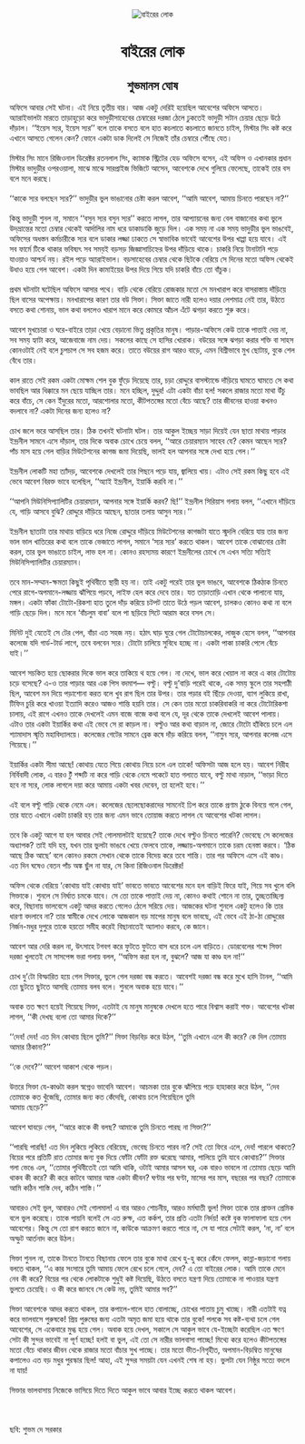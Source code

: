 <div align=center> <img src="http://images.anandabazar.com/polopoly_fs/1.783317.1523125141!/image/image.jpg_gen/derivatives/box_731_402/image.jpg" alt="বাইরের লোক" align="center" ></div>
<h1 align=center>বাইরের লোক</h1>
<h2 align=center>শুভমানস ঘোষ</h2>
&#x985;&#x9AB;&#x9BF;&#x9B8;&#x9C7; &#x986;&#x9AC;&#x9BE;&#x9B0; &#x9B8;&#x9C7;&#x987; &#x998;&#x99F;&#x9A8;&#x9BE;&#x964; &#x98F;&#x987; &#x9A8;&#x9BF;&#x9DF;&#x9C7; &#x9A4;&#x9C3;&#x9A4;&#x9C0;&#x9DF; &#x9AC;&#x9BE;&#x9B0;&#x964; &#x986;&#x99C; &#x98F;&#x995;&#x99F;&#x9C1; &#x9A6;&#x9C7;&#x9B0;&#x9BF;&#x987; &#x9B9;&#x9DF;&#x9C7;&#x99B;&#x9BF;&#x9B2; &#x986;&#x9AC;&#x9C7;&#x9B6;&#x9C7;&#x9B0; &#x985;&#x9AB;&#x9BF;&#x9B8;&#x9C7; &#x986;&#x9B8;&#x9A4;&#x9C7;&#x964; &#x985;&#x9CD;&#x9AF;&#x9BE;&#x9B0;&#x9BE;&#x987;&#x9AD;&#x9BE;&#x9B2;&#x99F;&#x9BE; &#x9AE;&#x9BE;&#x9B0;&#x9A4;&#x9C7; &#x9A4;&#x9BE;&#x9DC;&#x9BE;&#x9B9;&#x9C1;&#x9DC;&#x9CB; &#x995;&#x9B0;&#x9C7; &#x9AD;&#x9BE;&#x9A6;&#x9C1;&#x9A1;&#x9BC;&#x9C0;&#x9B8;&#x9BE;&#x9B9;&#x9C7;&#x9AC;&#x9C7;&#x9B0; &#x99A;&#x9C7;&#x9AE;&#x9CD;&#x9AC;&#x9BE;&#x9B0;&#x9C7;&#x9B0; &#x9A6;&#x9B0;&#x99C;&#x9BE; &#x9A0;&#x9C7;&#x9B2;&#x9C7; &#x9A2;&#x9C1;&#x995;&#x9A4;&#x9C7;&#x987; &#x9AD;&#x9BE;&#x9A6;&#x9C1;&#x9A1;&#x9BC;&#x9C0; &#x9B8;&#x99F;&#x9BE;&#x9A8; &#x99A;&#x9C7;&#x9DF;&#x9BE;&#x9B0; &#x99B;&#x9C7;&#x9DC;&#x9C7; &#x989;&#x9A0;&#x9C7; &#x9A6;&#x9BE;&#x981;&#x9DC;&#x9BE;&#x9B2;&#x964; &#x2018;&#x2018;&#x987;&#x9DF;&#x9C7;&#x9B8; &#x9B8;&#x9CD;&#x9AF;&#x9B0;, &#x987;&#x9DF;&#x9C7;&#x9B8; &#x9B8;&#x9CD;&#x9AF;&#x9B0;&#x2019;&#x2019; &#x9AC;&#x9B2;&#x9C7; &#x9A4;&#x9BE;&#x995;&#x9C7; &#x9AC;&#x9B8;&#x9A4;&#x9C7; &#x9AC;&#x9B2;&#x9C7; &#x9B9;&#x9BE;&#x9A4; &#x995;&#x99A;&#x9B2;&#x9BE;&#x9A4;&#x9C7; &#x995;&#x99A;&#x9B2;&#x9BE;&#x9A4;&#x9C7; &#x99C;&#x9BE;&#x9A8;&#x9A4;&#x9C7; &#x99A;&#x9BE;&#x987;&#x9B2;, &#x9AE;&#x9BF;&#x9B8;&#x9CD;&#x99F;&#x9BE;&#x9B0; &#x9B8;&#x9BF;&#x982; &#x995;&#x9B7;&#x9CD;&#x99F; &#x995;&#x9B0;&#x9C7; &#x98F;&#x996;&#x9BE;&#x9A8;&#x9C7; &#x986;&#x9B8;&#x9A4;&#x9C7; &#x997;&#x9C7;&#x9B2;&#x9C7;&#x9A8; &#x995;&#x9C7;&#x9A8;? &#x9AB;&#x9CB;&#x9A8;&#x9C7; &#x98F;&#x995;&#x99F;&#x9BE; &#x9A1;&#x9BE;&#x995; &#x9A6;&#x9BF;&#x9B2;&#x9C7;&#x987; &#x9B8;&#x9C7; &#x9A8;&#x9BF;&#x99C;&#x9C7;&#x987; &#x9A4;&#x9BE;&#x981;&#x9B0; &#x99A;&#x9C7;&#x9AE;&#x9CD;&#x9AC;&#x9BE;&#x9B0;&#x9C7; &#x9AA;&#x9CC;&#x981;&#x99B;&#x9C7; &#x9AF;&#x9C7;&#x9A4;&#x964;<br> <br>&#x9AE;&#x9BF;&#x9B8;&#x9CD;&#x99F;&#x9BE;&#x9B0; &#x9B8;&#x9BF;&#x982; &#x9AE;&#x9BE;&#x9A8;&#x9C7; &#x9B0;&#x9BF;&#x99C;&#x9BF;&#x993;&#x9A8;&#x9BE;&#x9B2; &#x9A1;&#x9BF;&#x9B0;&#x9C7;&#x995;&#x9CD;&#x99F;&#x9B0; &#x9B0;&#x9A4;&#x9A8;&#x9B2;&#x9BE;&#x9B2; &#x9B8;&#x9BF;&#x982;, &#x995;&#x9CD;&#x9AF;&#x9BE;&#x9AE;&#x9BE;&#x995; &#x9B8;&#x9CD;&#x99F;&#x9CD;&#x9B0;&#x9BF;&#x99F;&#x9C7;&#x9B0; &#x9B9;&#x9C7;&#x9A1; &#x985;&#x9AB;&#x9BF;&#x9B8;&#x9C7; &#x9AC;&#x9B8;&#x9C7;&#x9A8;, &#x98F;&#x987; &#x985;&#x9AB;&#x9BF;&#x9B8; &#x993; &#x98F;&#x996;&#x9BE;&#x9A8;&#x995;&#x9BE;&#x9B0; &#x9AA;&#x9CD;&#x9B0;&#x9A7;&#x9BE;&#x9A8; &#x9AE;&#x9BF;&#x9B8;&#x9CD;&#x99F;&#x9BE;&#x9B0; &#x9AD;&#x9BE;&#x9A6;&#x9C1;&#x9A1;&#x9BC;&#x9C0;&#x9B0; &#x993;&#x9AA;&#x9B0;&#x993;&#x9DF;&#x9BE;&#x9B2;&#x9BE;, &#x9AE;&#x9BE;&#x99D;&#x9C7; &#x9AE;&#x9BE;&#x99D;&#x9C7; &#x9B8;&#x9BE;&#x9B0;&#x9AA;&#x9CD;&#x9B0;&#x9BE;&#x987;&#x99C; &#x9AD;&#x9BF;&#x99C;&#x9BF;&#x99F;&#x9C7; &#x986;&#x9B8;&#x9C7;&#x9A8;, &#x986;&#x9AC;&#x9C7;&#x9B6;&#x995;&#x9C7; &#x9A6;&#x9C7;&#x996;&#x9C7; &#x997;&#x9C1;&#x9B2;&#x9BF;&#x9DF;&#x9C7; &#x9AB;&#x9C7;&#x9B2;&#x9C7;&#x99B;&#x9C7;, &#x9A4;&#x9BE;&#x995;&#x9C7;&#x987; &#x9A4;&#x9BE;&#x9B0; &#x9AC;&#x9B8; &#x9AC;&#x9B2;&#x9C7; &#x9AE;&#x9A8;&#x9C7; &#x995;&#x9B0;&#x99B;&#x9C7;&#x964;<br> <br>&#x2018;&#x2018;&#x995;&#x9BE;&#x995;&#x9C7; &#x9B8;&#x9CD;&#x9AF;&#x9B0; &#x9AC;&#x9B2;&#x99B;&#x9C7;&#x9A8; &#x9B8;&#x9CD;&#x9AF;&#x9B0;?&#x2019;&#x2019; &#x9AD;&#x9BE;&#x9A6;&#x9C1;&#x9A1;&#x9BC;&#x9C0;&#x9B0; &#x9AD;&#x9C1;&#x9B2; &#x9AD;&#x9BE;&#x999;&#x9BE;&#x9A8;&#x9CB;&#x9B0; &#x99A;&#x9C7;&#x9B7;&#x9CD;&#x99F;&#x9BE; &#x995;&#x9B0;&#x9B2; &#x986;&#x9AC;&#x9C7;&#x9B6;, &#x2018;&#x2018;&#x986;&#x9AE;&#x9BF; &#x986;&#x9AC;&#x9C7;&#x9B6;, &#x986;&#x9AE;&#x9BE;&#x9DF; &#x99A;&#x9BF;&#x9A8;&#x9A4;&#x9C7; &#x9AA;&#x9BE;&#x9B0;&#x99B;&#x9C7;&#x9A8; &#x9A8;&#x9BE;?&#x2019;&#x2019;<br> <br>&#x995;&#x9BF;&#x9A8;&#x9CD;&#x9A4;&#x9C1; &#x9AD;&#x9BE;&#x9A6;&#x9C1;&#x9A1;&#x9BC;&#x9C0; &#x9B6;&#x9C1;&#x9A8;&#x9B2; &#x9A8;&#x9BE;, &#x9B8;&#x9AE;&#x9BE;&#x9A8;&#x9C7; &#x2018;&#x2018;&#x9AC;&#x9B8;&#x9C1;&#x9A8; &#x9B8;&#x9CD;&#x9AF;&#x9B0; &#x9AC;&#x9B8;&#x9C1;&#x9A8; &#x9B8;&#x9CD;&#x9AF;&#x9B0;&#x2019;&#x2019; &#x995;&#x9B0;&#x9A4;&#x9C7; &#x9B2;&#x9BE;&#x997;&#x9B2;, &#x9A4;&#x9BE;&#x9B0; &#x986;&#x9AA;&#x9CD;&#x9AF;&#x9BE;&#x9DF;&#x9A8;&#x9C7;&#x9B0; &#x99C;&#x9A8;&#x9CD;&#x9AF; &#x9AC;&#x9C7;&#x9B2; &#x9AC;&#x9BE;&#x99C;&#x9BE;&#x9A8;&#x9CB;&#x9B0; &#x995;&#x9A5;&#x9BE; &#x9AD;&#x9C1;&#x9B2;&#x9C7; &#x989;&#x9A6;&#x9CD;&#x200C;&#x9AD;&#x9CD;&#x9B0;&#x9BE;&#x9A8;&#x9CD;&#x9A4;&#x9C7;&#x9B0; &#x9AE;&#x9A4;&#x9CB; &#x99A;&#x9C7;&#x9AE;&#x9CD;&#x9AC;&#x9BE;&#x9B0; &#x9A5;&#x9C7;&#x995;&#x9C7;&#x987; &#x986;&#x9B0;&#x9CD;&#x9A6;&#x9BE;&#x9B2;&#x9BF;&#x9B0; &#x9A8;&#x9BE;&#x9AE; &#x9A7;&#x9B0;&#x9C7; &#x9A1;&#x9BE;&#x995;&#x9BE;&#x9A1;&#x9BE;&#x995;&#x9BF; &#x99C;&#x9C1;&#x9DC;&#x9C7; &#x9A6;&#x9BF;&#x9B2;&#x964; &#x98F;&#x995; &#x9B8;&#x9AE;&#x9DF; &#x9A8;&#x9BE; &#x98F;&#x995; &#x9B8;&#x9AE;&#x9DF; &#x9AD;&#x9BE;&#x9A6;&#x9C1;&#x9A1;&#x9BC;&#x9C0;&#x9B0; &#x9AD;&#x9C1;&#x9B2; &#x9AD;&#x9BE;&#x999;&#x9AC;&#x9C7;&#x987;, &#x985;&#x9AB;&#x9BF;&#x9B8;&#x9C7;&#x9B0; &#x985;&#x9A7;&#x9B8;&#x9CD;&#x9A4;&#x9A8; &#x995;&#x9B0;&#x9CD;&#x9AE;&#x99A;&#x9BE;&#x9B0;&#x9C0;&#x995;&#x9C7; &#x9B8;&#x9CD;&#x9AF;&#x9B0; &#x9AC;&#x9B2;&#x9C7; &#x9A1;&#x9BE;&#x995;&#x9BE;&#x9B0; &#x9B2;&#x99C;&#x9CD;&#x99C;&#x9BE; &#x9A2;&#x9BE;&#x995;&#x9A4;&#x9C7; &#x9B8;&#x9C7; &#x9B8;&#x9CD;&#x9AC;&#x9BE;&#x9AD;&#x9BE;&#x9AC;&#x9BF;&#x995; &#x9AD;&#x9BE;&#x9AC;&#x9C7;&#x987; &#x986;&#x9AC;&#x9C7;&#x9B6;&#x9C7;&#x9B0; &#x989;&#x9AA;&#x9B0; &#x996;&#x9BE;&#x9AA;&#x9CD;&#x9AA;&#x9BE; &#x9B9;&#x9DF;&#x9C7; &#x9AF;&#x9BE;&#x9AC;&#x9C7;&#x964; &#x98F;&#x987; &#x9B8;&#x9AC; &#x9AB;&#x9BE;&#x9B0;&#x9CD;&#x9AE;&#x9C7; &#x99F;&#x9BF;&#x995;&#x9C7; &#x9A5;&#x9BE;&#x995;&#x9BE;&#x9B0; &#x9AD;&#x9AC;&#x9BF;&#x9B7;&#x9CD;&#x9AF;&#x9CE; &#x9B8;&#x9AC; &#x9B8;&#x9AE;&#x9DF;&#x987; &#x9AC;&#x9DC;&#x9B8;&#x9DC; &#x99C;&#x9BF;&#x99C;&#x9CD;&#x99E;&#x9BE;&#x9B8;&#x9BE;&#x99A;&#x9BF;&#x9B9;&#x9CD;&#x9A8;&#x9C7;&#x9B0; &#x989;&#x9AA;&#x9B0; &#x9A6;&#x9BE;&#x981;&#x9DC;&#x9BF;&#x9DF;&#x9C7; &#x9A5;&#x9BE;&#x995;&#x9C7;&#x964; &#x99A;&#x9BE;&#x995;&#x9B0;&#x9BF; &#x9A8;&#x9BF;&#x9DF;&#x9C7; &#x99F;&#x9BE;&#x9A8;&#x9BE;&#x99F;&#x9BE;&#x9A8;&#x9BF; &#x9AA;&#x9DC;&#x9C7; &#x9AF;&#x9BE;&#x993;&#x9DF;&#x9BE;&#x993; &#x986;&#x9B6;&#x9CD;&#x99A;&#x9B0;&#x9CD;&#x9AF; &#x9A8;&#x9DF;&#x964; &#x9B0;&#x987;&#x9B2; &#x9AA;&#x9DC;&#x9C7; &#x985;&#x9CD;&#x9AF;&#x9BE;&#x9B0;&#x9BE;&#x987;&#x9AD;&#x9BE;&#x9B2;&#x964; &#x9AC;&#x9DC;&#x9B8;&#x9BE;&#x9B9;&#x9C7;&#x9AC;&#x9C7;&#x9B0; &#x99A;&#x9C7;&#x9AE;&#x9CD;&#x9AC;&#x9BE;&#x9B0; &#x9A5;&#x9C7;&#x995;&#x9C7; &#x99B;&#x9BF;&#x99F;&#x995;&#x9C7; &#x9AC;&#x9C7;&#x9B0;&#x9BF;&#x9DF;&#x9C7; &#x9B8;&#x9C7; &#x9A6;&#x9BF;&#x9A8;&#x9C7;&#x9B0; &#x9AE;&#x9A4;&#x9CB; &#x985;&#x9AB;&#x9BF;&#x9B8; &#x9A5;&#x9C7;&#x995;&#x9C7;&#x987; &#x989;&#x9A7;&#x9BE;&#x993; &#x9B9;&#x9DF;&#x9C7; &#x997;&#x9C7;&#x9B2; &#x986;&#x9AC;&#x9C7;&#x9B6;&#x964; &#x98F;&#x995;&#x99F;&#x9BE; &#x9A6;&#x9BF;&#x9A8; &#x995;&#x9BE;&#x9AE;&#x9BE;&#x987;&#x9DF;&#x9C7;&#x9B0; &#x989;&#x9AA;&#x9B0; &#x9A6;&#x9BF;&#x9DF;&#x9C7; &#x997;&#x9BF;&#x9DF;&#x9C7; &#x9AF;&#x9A6;&#x9BF; &#x99A;&#x9BE;&#x995;&#x9B0;&#x9BF; &#x9AC;&#x9BE;&#x981;&#x99A;&#x9C7; &#x9A4;&#x9CB; &#x9AC;&#x9BE;&#x981;&#x99A;&#x9C1;&#x995;&#x964;<br> <br>&#x9AA;&#x9CD;&#x9B0;&#x9A5;&#x9AE; &#x998;&#x99F;&#x9A8;&#x9BE;&#x99F;&#x9BE; &#x998;&#x99F;&#x9C7;&#x99B;&#x9BF;&#x9B2; &#x985;&#x9AB;&#x9BF;&#x9B8;&#x9C7; &#x986;&#x9B8;&#x9BE;&#x9B0; &#x9AA;&#x9A5;&#x9C7;&#x964; &#x9AC;&#x9BE;&#x9DC;&#x9BF; &#x9A5;&#x9C7;&#x995;&#x9C7; &#x9AC;&#x9C7;&#x9B0;&#x9BF;&#x9DF;&#x9C7; &#x9B0;&#x9CB;&#x99C;&#x995;&#x9BE;&#x9B0; &#x9AE;&#x9A4;&#x9CB; &#x9B8;&#x9C7; &#x9AE;&#x9A8;&#x996;&#x9BE;&#x9B0;&#x9BE;&#x9AA; &#x995;&#x9B0;&#x9C7; &#x9AC;&#x9BE;&#x9B8;&#x9B0;&#x9BE;&#x9B8;&#x9CD;&#x9A4;&#x9BE;&#x9DF; &#x9A6;&#x9BE;&#x981;&#x9DC;&#x9BF;&#x9DF;&#x9C7; &#x99B;&#x9BF;&#x9B2; &#x9AC;&#x9BE;&#x9B8;&#x9C7;&#x9B0; &#x985;&#x9AA;&#x9C7;&#x995;&#x9CD;&#x9B7;&#x9BE;&#x9DF;&#x964; &#x9AE;&#x9A8;&#x996;&#x9BE;&#x9B0;&#x9BE;&#x9AA;&#x9C7;&#x9B0; &#x995;&#x9BE;&#x9B0;&#x9A3; &#x9A4;&#x9BE;&#x9B0; &#x9AC;&#x989; &#x9B8;&#x9BF;&#x995;&#x9CD;&#x9A4;&#x9BE;&#x964; &#x9B8;&#x9BF;&#x995;&#x9CD;&#x9A4;&#x9BE; &#x99C;&#x9BE;&#x9A4;&#x9C7; &#x9A8;&#x9BE;&#x9B0;&#x9C0; &#x9B9;&#x9B2;&#x9C7;&#x993; &#x9A6;&#x9DF;&#x9BE;&#x9B0; &#x9B2;&#x9C7;&#x9B6;&#x9AE;&#x9BE;&#x9A4;&#x9CD;&#x9B0; &#x9A8;&#x9C7;&#x987; &#x9A4;&#x9BE;&#x9B0;, &#x989;&#x9A0;&#x9A4;&#x9C7; &#x9AC;&#x9B8;&#x9A4;&#x9C7; &#x995;&#x9A5;&#x9BE; &#x9B6;&#x9CB;&#x9A8;&#x9BE;&#x9DF;, &#x9AD;&#x9BE;&#x9B2; &#x995;&#x9A5;&#x9BE; &#x9AC;&#x9B2;&#x9B2;&#x9C7;&#x993; &#x996;&#x9BE;&#x9B0;&#x9BE;&#x9AA; &#x9AE;&#x9BE;&#x9A8;&#x9C7; &#x995;&#x9B0;&#x9C7; &#x995;&#x9CB;&#x9AE;&#x9B0;&#x9C7; &#x986;&#x981;&#x99A;&#x9B2; &#x98F;&#x981;&#x99F;&#x9C7; &#x99D;&#x997;&#x9DC;&#x9BE; &#x995;&#x9B0;&#x9A4;&#x9C7; &#x9B6;&#x9C1;&#x9B0;&#x9C1; &#x995;&#x9B0;&#x9C7;&#x964;<br> <br>&#x986;&#x9AC;&#x9C7;&#x9B6; &#x9AE;&#x9C1;&#x996;&#x99A;&#x9CB;&#x9B0;&#x9BE; &#x993; &#x998;&#x9B0;&#x9C7;-&#x9AC;&#x9BE;&#x987;&#x9B0;&#x9C7; &#x9A4;&#x9BE;&#x9DC;&#x9BE; &#x996;&#x9C7;&#x9DF;&#x9C7; &#x9AC;&#x9C7;&#x9DC;&#x9BE;&#x9A8;&#x9CB; &#x9AD;&#x9BF;&#x9A4;&#x9C1; &#x9AA;&#x9CD;&#x9B0;&#x995;&#x9C3;&#x9A4;&#x9BF;&#x9B0; &#x9AE;&#x9BE;&#x9A8;&#x9C1;&#x9B7;&#x964; &#x9AA;&#x9BE;&#x9DC;&#x9BE;&#x9B0;-&#x985;&#x9AB;&#x9BF;&#x9B8;&#x9C7; &#x995;&#x9C7;&#x989; &#x9A4;&#x9BE;&#x995;&#x9C7; &#x9AA;&#x9BE;&#x9A4;&#x9CD;&#x9A4;&#x9BE;&#x987; &#x9A6;&#x9C7;&#x9DF; &#x9A8;&#x9BE;, &#x9B8;&#x9AC; &#x9B8;&#x9AE;&#x9DF; &#x9B9;&#x9CD;&#x9AF;&#x9BE;&#x99F;&#x9BE; &#x995;&#x9B0;&#x9C7;, &#x986;&#x99C;&#x9C7;&#x9AC;&#x9BE;&#x99C;&#x9C7; &#x9A8;&#x9BE;&#x9AE; &#x9A6;&#x9C7;&#x9DF;&#x964; &#x9B8;&#x995;&#x9B2;&#x9C7;&#x9B0; &#x995;&#x9BE;&#x99B;&#x9C7; &#x9B8;&#x9C7; &#x9B9;&#x9BE;&#x9B8;&#x9BF;&#x9B0; &#x996;&#x9CB;&#x9B0;&#x9BE;&#x995;&#x964; &#x9AC;&#x989;&#x9DF;&#x9C7;&#x9B0; &#x9B8;&#x999;&#x9CD;&#x997;&#x9C7; &#x99D;&#x997;&#x9DC;&#x9BE; &#x995;&#x9B0;&#x9BE;&#x9B0; &#x9B6;&#x995;&#x9CD;&#x9A4;&#x9BF; &#x9AC;&#x9BE; &#x9B8;&#x9BE;&#x9B9;&#x9B8; &#x995;&#x9CB;&#x9A8;&#x993;&#x99F;&#x9BE;&#x987; &#x9A8;&#x9C7;&#x987; &#x9AC;&#x9B2;&#x9C7; &#x99A;&#x9C1;&#x9AA;&#x99A;&#x9BE;&#x9AA; &#x9B8;&#x9C7; &#x9B8;&#x9AC; &#x9B9;&#x99C;&#x9AE; &#x995;&#x9B0;&#x9C7;&#x964; &#x9A4;&#x9BE;&#x9A4;&#x9C7; &#x9AC;&#x989;&#x9DF;&#x9C7;&#x9B0; &#x9B0;&#x9BE;&#x997; &#x986;&#x9B0;&#x993; &#x9AC;&#x9BE;&#x9DC;&#x9C7;, &#x98F;&#x9AE;&#x9A8; &#x9AC;&#x9BF;&#x9B6;&#x9CD;&#x9B0;&#x9C0;&#x9AD;&#x9BE;&#x9AC;&#x9C7; &#x9AE;&#x9C1;&#x996; &#x99B;&#x9CB;&#x99F;&#x9BE;&#x9DF;, &#x9AC;&#x9C1;&#x995;&#x9C7; &#x9B6;&#x9C7;&#x9B2; &#x9AC;&#x9C7;&#x981;&#x9A7;&#x9C7; &#x9A4;&#x9BE;&#x9B0;&#x964;<br> <br>&#x995;&#x9BE;&#x9B2; &#x9B0;&#x9BE;&#x9A4;&#x9C7; &#x9B8;&#x9C7;&#x987; &#x9B0;&#x995;&#x9AE; &#x98F;&#x995;&#x99F;&#x9BE; &#x9AE;&#x9CB;&#x995;&#x9CD;&#x9B7;&#x9AE; &#x9B6;&#x9C7;&#x9B2; &#x9AC;&#x9C1;&#x995; &#x9AB;&#x9C1;&#x981;&#x9DC;&#x9C7; &#x9A6;&#x9BF;&#x9DF;&#x9C7;&#x99B;&#x9C7; &#x9A4;&#x9BE;&#x9B0;, &#x99A;&#x9DC;&#x9BE; &#x9B0;&#x9CB;&#x9A6;&#x9CD;&#x9A6;&#x9C1;&#x9B0;&#x9C7; &#x9AC;&#x9BE;&#x9B8;&#x9B8;&#x9CD;&#x99F;&#x9CD;&#x9AF;&#x9BE;&#x9A8;&#x9CD;&#x9A1;&#x9C7; &#x9A6;&#x9BE;&#x981;&#x9DC;&#x9BF;&#x9DF;&#x9C7; &#x998;&#x9BE;&#x9AE;&#x9A4;&#x9C7; &#x998;&#x9BE;&#x9AE;&#x9A4;&#x9C7; &#x9B8;&#x9C7; &#x995;&#x9A5;&#x9BE; &#x9AD;&#x9BE;&#x9AC;&#x99B;&#x9BF;&#x9B2; &#x986;&#x9B0; &#x9A7;&#x9BF;&#x995;&#x9CD;&#x995;&#x9BE;&#x9B0;&#x9C7; &#x9AE;&#x9A8; &#x99B;&#x9C7;&#x9DF;&#x9C7; &#x9AF;&#x9BE;&#x99A;&#x9CD;&#x99B;&#x9BF;&#x9B2; &#x9A4;&#x9BE;&#x9B0;&#x964; &#x9AE;&#x9A8;&#x9C7; &#x9B9;&#x99A;&#x9CD;&#x99B;&#x9BF;&#x9B2;, &#x9A6;&#x9C1;&#x9A6;&#x9CD;&#x9A6;&#x9C1;&#x9B0;! &#x98F;&#x99F;&#x9BE; &#x98F;&#x995;&#x99F;&#x9BE; &#x9AC;&#x9BE;&#x981;&#x99A;&#x9BE; &#x9B9;&#x9B2;! &#x9B8;&#x995;&#x9B2;&#x9C7; &#x9B0;&#x9BE;&#x99C;&#x9BE;&#x9B0; &#x9AE;&#x9A4;&#x9CB; &#x9AE;&#x9BE;&#x9A5;&#x9BE; &#x989;&#x981;&#x99A;&#x9C1; &#x995;&#x9B0;&#x9C7; &#x9AC;&#x9BE;&#x981;&#x99A;&#x9C7;, &#x9B8;&#x9C7; &#x995;&#x9C7;&#x9A8; &#x987;&#x981;&#x9A6;&#x9C1;&#x9B0;&#x9C7;&#x9B0; &#x9AE;&#x9A4;&#x9CB;, &#x986;&#x9B0;&#x9B6;&#x9CB;&#x9B2;&#x9BE;&#x9B0; &#x9AE;&#x9A4;&#x9CB;, &#x995;&#x9C0;&#x99F;&#x9AA;&#x9A4;&#x999;&#x9CD;&#x997;&#x9C7;&#x9B0; &#x9AE;&#x9A4;&#x9CB; &#x9AC;&#x9C7;&#x981;&#x99A;&#x9C7; &#x986;&#x99B;&#x9C7;? &#x9A4;&#x9BE;&#x9B0; &#x99C;&#x9C0;&#x9AC;&#x9A8;&#x9C7;&#x9B0; &#x9B9;&#x9BE;&#x993;&#x9DF;&#x9BE; &#x995;&#x996;&#x9A8;&#x993; &#x9AC;&#x9A6;&#x9B2;&#x9BE;&#x9AC;&#x9C7; &#x9A8;&#x9BE;? &#x98F;&#x995;&#x99F;&#x9BE; &#x9A6;&#x9BF;&#x9A8;&#x9C7;&#x9B0; &#x99C;&#x9A8;&#x9CD;&#x9AF; &#x9B9;&#x9B2;&#x9C7;&#x993; &#x9A8;&#x9BE;?<br> <br>&#x99A;&#x9CB;&#x996; &#x99C;&#x9B2;&#x9C7; &#x9AD;&#x9B0;&#x9C7; &#x986;&#x9B8;&#x99B;&#x9BF;&#x9B2; &#x9A4;&#x9BE;&#x9B0;&#x964; &#x9A0;&#x9BF;&#x995; &#x9A4;&#x996;&#x9A8;&#x987; &#x998;&#x99F;&#x9A8;&#x9BE;&#x99F;&#x9BE; &#x998;&#x99F;&#x9B2;&#x964; &#x9A4;&#x9BE;&#x9B0; &#x986;&#x995;&#x9C1;&#x9B2; &#x987;&#x99A;&#x9CD;&#x99B;&#x9C7;&#x9DF; &#x9B8;&#x9BE;&#x9DC;&#x9BE; &#x9A6;&#x9BF;&#x9DF;&#x9C7;&#x987; &#x9AF;&#x9C7;&#x9A8; &#x99B;&#x9BE;&#x9A4;&#x9BE; &#x9AE;&#x9BE;&#x9A5;&#x9BE;&#x9DF; &#x9AA;&#x9BE;&#x9DC;&#x9BE;&#x9B0; &#x987;&#x9A8;&#x9CD;&#x9A6;&#x9CD;&#x9B0;&#x9A8;&#x9C0;&#x9B2; &#x9B8;&#x9BE;&#x9AE;&#x9A8;&#x9C7; &#x98F;&#x9B8;&#x9C7; &#x9A6;&#x9BE;&#x981;&#x9DC;&#x9BE;&#x9B2;, &#x9A4;&#x9BE;&#x9B0; &#x9A6;&#x9BF;&#x995;&#x9C7; &#x985;&#x9AC;&#x9BE;&#x995; &#x99A;&#x9CB;&#x996;&#x9C7; &#x99A;&#x9C7;&#x9DF;&#x9C7; &#x9AC;&#x9B2;&#x9B2;, &#x2018;&#x2018;&#x986;&#x9B0;&#x9C7; &#x99A;&#x9C7;&#x9DF;&#x9BE;&#x9B0;&#x9AE;&#x9CD;&#x9AF;&#x9BE;&#x9A8; &#x9B8;&#x9BE;&#x9B9;&#x9C7;&#x9AC; &#x9AF;&#x9C7;? &#x995;&#x9C7;&#x9AE;&#x9A8; &#x986;&#x99B;&#x9C7;&#x9A8; &#x9B8;&#x9CD;&#x9AF;&#x9B0;? &#x9AA;&#x9BE;&#x981;&#x99A; &#x9AE;&#x9BE;&#x9B8; &#x9B9;&#x9DF;&#x9C7; &#x997;&#x9C7;&#x9B2; &#x9AC;&#x9BE;&#x9DC;&#x9BF;&#x9B0; &#x9AE;&#x9BF;&#x989;&#x99F;&#x9C7;&#x9B6;&#x9A8;&#x9C7;&#x9B0; &#x995;&#x9BE;&#x997;&#x99C; &#x99C;&#x9AE;&#x9BE; &#x9A6;&#x9BF;&#x9DF;&#x9C7;&#x99B;&#x9BF;, &#x9AD;&#x9BE;&#x9B2;&#x987; &#x9B9;&#x9B2; &#x986;&#x9AA;&#x9A8;&#x9BE;&#x9B0; &#x9B8;&#x999;&#x9CD;&#x997;&#x9C7; &#x9A6;&#x9C7;&#x996;&#x9BE; &#x9B9;&#x9DF;&#x9C7; &#x997;&#x9C7;&#x9B2;&#x964;&#x2019;&#x2019;<br> <br>&#x987;&#x9A8;&#x9CD;&#x9A6;&#x9CD;&#x9B0;&#x9A8;&#x9C0;&#x9B2; &#x9B2;&#x9CB;&#x995;&#x99F;&#x9BF; &#x9AE;&#x9B9;&#x9BE; &#x9A4;&#x9CD;&#x9AF;&#x9BE;&#x981;&#x9A6;&#x9DC;, &#x986;&#x9AC;&#x9C7;&#x9B6;&#x995;&#x9C7; &#x9A6;&#x9C7;&#x996;&#x9B2;&#x9C7;&#x987; &#x9A4;&#x9BE;&#x9B0; &#x9AA;&#x9BF;&#x99B;&#x9A8;&#x9C7; &#x9AA;&#x9DC;&#x9C7; &#x9AF;&#x9BE;&#x9DF;, &#x99C;&#x9CD;&#x9AC;&#x9BE;&#x9B2;&#x9BF;&#x9DF;&#x9C7; &#x996;&#x9BE;&#x9DF;&#x964; &#x98F;&#x99F;&#x9BE;&#x993; &#x9B8;&#x9C7;&#x987; &#x9B0;&#x995;&#x9AE; &#x995;&#x9BF;&#x99B;&#x9C1; &#x9B9;&#x9AC;&#x9C7; &#x98F;&#x987; &#x9AD;&#x9C7;&#x9AC;&#x9C7; &#x986;&#x9AC;&#x9C7;&#x9B6; &#x9AC;&#x9BF;&#x9B0;&#x995;&#x9CD;&#x9A4; &#x9AD;&#x9BE;&#x9AC;&#x9C7; &#x9AC;&#x9B2;&#x9C7;&#x99B;&#x9BF;&#x9B2;, &#x2018;&#x2018;&#x985;&#x9CD;&#x9AF;&#x9BE;&#x987; &#x987;&#x9A8;&#x9CD;&#x9A6;&#x9CD;&#x9B0;&#x9A8;&#x9C0;&#x9B2;, &#x987;&#x9DF;&#x9BE;&#x9B0;&#x9CD;&#x995;&#x9BF; &#x995;&#x9B0;&#x9AC;&#x9BF; &#x9A8;&#x9BE;&#x964;&#x2019;&#x2019;<br> <br>&#x2018;&#x2018;&#x986;&#x9AA;&#x9A8;&#x9BF; &#x9AE;&#x9BF;&#x989;&#x9A8;&#x9BF;&#x9B8;&#x9BF;&#x9AA;&#x9CD;&#x9AF;&#x9BE;&#x9B2;&#x9BF;&#x99F;&#x9BF;&#x9B0; &#x99A;&#x9C7;&#x9DF;&#x9BE;&#x9B0;&#x9AE;&#x9CD;&#x9AF;&#x9BE;&#x9A8;, &#x986;&#x9AA;&#x9A8;&#x9BE;&#x9B0; &#x9B8;&#x999;&#x9CD;&#x997;&#x9C7; &#x987;&#x9DF;&#x9BE;&#x9B0;&#x9CD;&#x995;&#x9BF; &#x995;&#x9B0;&#x9AC;? &#x99B;&#x9BF;!&#x2019;&#x2019; &#x987;&#x9A8;&#x9CD;&#x9A6;&#x9CD;&#x9B0;&#x9A8;&#x9C0;&#x9B2; &#x9B8;&#x9BF;&#x9B0;&#x9BF;&#x9DF;&#x9BE;&#x9B8; &#x997;&#x9B2;&#x9BE;&#x9DF; &#x9AC;&#x9B2;&#x9B2;, &#x2018;&#x2018;&#x98F;&#x996;&#x9BE;&#x9A8;&#x9C7; &#x9A6;&#x9BE;&#x981;&#x9DC;&#x9BF;&#x9DF;&#x9C7; &#x9AF;&#x9C7;, &#x997;&#x9BE;&#x9DC;&#x9BF; &#x986;&#x9B8;&#x9AC;&#x9C7; &#x9AC;&#x9C1;&#x99D;&#x9BF;? &#x9B0;&#x9CB;&#x9A6;&#x9CD;&#x9A6;&#x9C1;&#x9B0;&#x9C7; &#x9A6;&#x9BE;&#x981;&#x9DC;&#x9BF;&#x9DF;&#x9C7; &#x986;&#x99B;&#x9C7;&#x9A8;, &#x99B;&#x9BE;&#x9A4;&#x9BE;&#x9B0; &#x9A4;&#x9B2;&#x9BE;&#x9DF; &#x986;&#x9B8;&#x9C1;&#x9A8; &#x9B8;&#x9CD;&#x9AF;&#x9B0;&#x964;&#x2019;&#x2019;<br> <br>&#x987;&#x9A8;&#x9CD;&#x9A6;&#x9CD;&#x9B0;&#x9A8;&#x9C0;&#x9B2; &#x99B;&#x9BE;&#x9A4;&#x9BE;&#x99F;&#x9BE; &#x9A4;&#x9BE;&#x9B0; &#x9AE;&#x9BE;&#x9A5;&#x9BE;&#x9DF; &#x9AC;&#x9BE;&#x9DC;&#x9BF;&#x9DF;&#x9C7; &#x9A7;&#x9B0;&#x9C7; &#x9A8;&#x9BF;&#x99C;&#x9C7; &#x9B0;&#x9CB;&#x9A6;&#x9CD;&#x9A6;&#x9C1;&#x9B0;&#x9C7; &#x9A6;&#x9BE;&#x981;&#x9DC;&#x9BF;&#x9DF;&#x9C7; &#x9AE;&#x9BF;&#x989;&#x99F;&#x9C7;&#x9B6;&#x9A8;&#x9C7;&#x9B0; &#x995;&#x9BE;&#x997;&#x99C;&#x99F;&#x9BE; &#x9AF;&#x9BE;&#x9A4;&#x9C7; &#x9B8;&#x9CD;&#x9AE;&#x9C1;&#x9A6;&#x9B2;&#x9BF; &#x9AC;&#x9C7;&#x9B0;&#x9BF;&#x9DF;&#x9C7; &#x9AF;&#x9BE;&#x9DF; &#x9A4;&#x9BE;&#x9B0; &#x99C;&#x9A8;&#x9CD;&#x9AF; &#x9AD;&#x9BE;&#x9B2; &#x9AD;&#x9BE;&#x9B2; &#x996;&#x9BE;&#x9A4;&#x9BF;&#x9B0;&#x9C7;&#x9B0; &#x995;&#x9A5;&#x9BE; &#x9AC;&#x9B2;&#x9C7; &#x9A4;&#x9BE;&#x995;&#x9C7; &#x9AD;&#x9C7;&#x99C;&#x9BE;&#x9A4;&#x9C7; &#x9B2;&#x9BE;&#x997;&#x9B2;, &#x9B8;&#x9AE;&#x9BE;&#x9A8;&#x9C7; &#x2018;&#x9B8;&#x9CD;&#x9AF;&#x9B0; &#x9B8;&#x9CD;&#x9AF;&#x9B0;&#x2019; &#x995;&#x9B0;&#x9A4;&#x9C7; &#x9A5;&#x9BE;&#x995;&#x9B2;&#x964; &#x986;&#x9AC;&#x9C7;&#x9B6; &#x9A4;&#x9BE;&#x995;&#x9C7; &#x9AC;&#x9CB;&#x99D;&#x9BE;&#x9A8;&#x9CB;&#x9B0; &#x99A;&#x9C7;&#x9B7;&#x9CD;&#x99F;&#x9BE; &#x995;&#x9B0;&#x9B2;, &#x9A4;&#x9BE;&#x9B0; &#x9AD;&#x9C1;&#x9B2; &#x9AD;&#x9BE;&#x999;&#x9BE;&#x9A4;&#x9C7; &#x99A;&#x9BE;&#x987;&#x9B2;, &#x9B2;&#x9BE;&#x9AD; &#x9B9;&#x9B2; &#x9A8;&#x9BE;&#x964; &#x995;&#x9CB;&#x9A8;&#x993; &#x9B0;&#x9B9;&#x9B8;&#x9CD;&#x9AF;&#x9AE;&#x9DF; &#x995;&#x9BE;&#x9B0;&#x9A3;&#x9C7; &#x987;&#x9A8;&#x9CD;&#x9A6;&#x9CD;&#x9B0;&#x9A8;&#x9C0;&#x9B2;&#x9C7;&#x9B0; &#x99A;&#x9CB;&#x996;&#x9C7; &#x9B8;&#x9C7; &#x98F;&#x996;&#x9A8; &#x9B8;&#x9A4;&#x9CD;&#x9AF;&#x9BF; &#x9B8;&#x9A4;&#x9CD;&#x9AF;&#x9BF;&#x987; &#x9AE;&#x9BF;&#x989;&#x9A8;&#x9BF;&#x9B8;&#x9BF;&#x9AA;&#x9CD;&#x9AF;&#x9BE;&#x9B2;&#x9BF;&#x99F;&#x9BF;&#x9B0; &#x99A;&#x9C7;&#x9DF;&#x9BE;&#x9B0;&#x9AE;&#x9CD;&#x9AF;&#x9BE;&#x9A8;&#x964;<br> <br>&#x9A4;&#x9AC;&#x9C7; &#x9AE;&#x9BE;&#x9A8;-&#x9B8;&#x9AE;&#x9CD;&#x9AE;&#x9BE;&#x9A8;-&#x995;&#x9CD;&#x9B7;&#x9AE;&#x9A4;&#x9BE; &#x995;&#x9BF;&#x99B;&#x9C1;&#x987; &#x9AA;&#x9C3;&#x9A5;&#x9BF;&#x9AC;&#x9C0;&#x9A4;&#x9C7; &#x9B8;&#x9CD;&#x9A5;&#x9BE;&#x9DF;&#x9C0; &#x9B9;&#x9DF; &#x9A8;&#x9BE;&#x964; &#x9A4;&#x9BE;&#x987; &#x98F;&#x995;&#x99F;&#x9C1; &#x9AA;&#x9B0;&#x9C7;&#x987; &#x9A4;&#x9BE;&#x9B0; &#x9AD;&#x9C1;&#x9B2; &#x9AD;&#x9BE;&#x999;&#x9AC;&#x9C7;, &#x986;&#x9AC;&#x9C7;&#x9B6;&#x995;&#x9C7; &#x9A0;&#x9BF;&#x995;&#x9A0;&#x9BE;&#x995; &#x99A;&#x9BF;&#x9A8;&#x9A4;&#x9C7; &#x9AA;&#x9C7;&#x9B0;&#x9C7; &#x9B0;&#x9BE;&#x997;&#x9C7;-&#x985;&#x9AA;&#x9AE;&#x9BE;&#x9A8;&#x9C7;-&#x9B2;&#x99C;&#x9CD;&#x99C;&#x9BE;&#x9DF; &#x99D;&#x9BE;&#x981;&#x9AA;&#x9BF;&#x9DF;&#x9C7; &#x9AA;&#x9DC;&#x9AC;&#x9C7;, &#x9B2;&#x9BE;&#x987;&#x9AB; &#x9B9;&#x9C7;&#x9B2; &#x995;&#x9B0;&#x9C7; &#x9A6;&#x9C7;&#x9AC;&#x9C7; &#x9A4;&#x9BE;&#x9B0;&#x964; &#x9AF;&#x9A4; &#x9A4;&#x9BE;&#x9DC;&#x9BE;&#x9A4;&#x9BE;&#x9DC;&#x9BF; &#x98F;&#x996;&#x9BE;&#x9A8; &#x9A5;&#x9C7;&#x995;&#x9C7; &#x9AA;&#x9BE;&#x9B2;&#x9BE;&#x9A8;&#x9CB; &#x9AF;&#x9BE;&#x9DF;, &#x9AE;&#x999;&#x9CD;&#x997;&#x9B2;&#x964; &#x98F;&#x995;&#x99F;&#x9BE; &#x9AB;&#x9BE;&#x981;&#x995;&#x9BE; &#x99F;&#x9CB;&#x99F;&#x9CB;-&#x9B0;&#x9BF;&#x995;&#x9B6;&#x9BE; &#x9B9;&#x9BE;&#x9A4; &#x9A4;&#x9C1;&#x9B2;&#x9C7; &#x9A6;&#x9BE;&#x981;&#x9DC; &#x995;&#x9B0;&#x9BF;&#x9DF;&#x9C7; &#x99A;&#x99F;&#x9AA;&#x99F; &#x9A4;&#x9BE;&#x9A4;&#x9C7; &#x989;&#x9A0;&#x9C7; &#x9AA;&#x9DC;&#x9B2; &#x986;&#x9AC;&#x9C7;&#x9B6;, &#x99A;&#x9BE;&#x9B2;&#x995;&#x993; &#x995;&#x9CB;&#x9A8;&#x993; &#x995;&#x9A5;&#x9BE; &#x9A8;&#x9BE; &#x9AC;&#x9B2;&#x9C7; &#x997;&#x9BE;&#x9DC;&#x9BF; &#x99B;&#x9C7;&#x9DC;&#x9C7; &#x9A6;&#x9BF;&#x9B2;&#x964; &#x9AE;&#x9A8;&#x9C7; &#x9AE;&#x9A8;&#x9C7; &#x2018;&#x9AC;&#x9BE;&#x981;&#x99A;&#x9B2;&#x9C1;&#x9AE; &#x9AC;&#x9BE;&#x9AC;&#x9BE;&#x2019; &#x9AC;&#x9B2;&#x9C7; &#x9AA;&#x9BE; &#x99B;&#x9DC;&#x9BF;&#x9DF;&#x9C7; &#x9B8;&#x9BF;&#x99F;&#x9C7; &#x986;&#x9B0;&#x9BE;&#x9AE; &#x995;&#x9B0;&#x9C7; &#x9AC;&#x9B8;&#x9B2; &#x9B8;&#x9C7;&#x964;<br> <br>&#x9AE;&#x9BF;&#x9A8;&#x9BF;&#x99F; &#x9A6;&#x9C1;&#x987; &#x9AF;&#x9C7;&#x9A4;&#x9C7;&#x987; &#x9B8;&#x9C7; &#x99F;&#x9C7;&#x9B0; &#x9AA;&#x9C7;&#x9B2;, &#x9AC;&#x9BE;&#x981;&#x99A;&#x9BE; &#x98F;&#x9A4; &#x9B8;&#x9B9;&#x99C; &#x9A8;&#x9DF;&#x964; &#x9B9;&#x9A0;&#x9BE;&#x9CE; &#x998;&#x9BE;&#x9DC; &#x998;&#x9C1;&#x9B0;&#x9C7; &#x997;&#x9C7;&#x9B2; &#x99F;&#x9CB;&#x99F;&#x9CB;&#x99A;&#x9BE;&#x9B2;&#x995;&#x9C7;&#x9B0;, &#x9B2;&#x9BE;&#x99C;&#x9C1;&#x995; &#x9B9;&#x9C7;&#x9B8;&#x9C7; &#x9AC;&#x9B2;&#x9B2;, &#x2018;&#x2018;&#x986;&#x9AA;&#x9A8;&#x9BE;&#x9B0; &#x995;&#x9B2;&#x9C7;&#x99C;&#x9C7; &#x9AF;&#x9A6;&#x9BF; &#x997;&#x9BE;&#x9B0;&#x9CD;&#x9A1;-&#x99F;&#x9BE;&#x9B0;&#x9CD;&#x9A1; &#x9B2;&#x9BE;&#x997;&#x9C7;, &#x9A4;&#x9AC;&#x9C7; &#x9AC;&#x9B2;&#x9AC;&#x9C7;&#x9A8; &#x9B8;&#x9CD;&#x9AF;&#x9B0;&#x964; &#x99F;&#x9CB;&#x99F;&#x9CB; &#x99A;&#x9BE;&#x9B2;&#x9BF;&#x9DF;&#x9C7; &#x9B8;&#x9C1;&#x9AC;&#x9BF;&#x9A7;&#x9C7; &#x9B9;&#x99A;&#x9CD;&#x99B;&#x9C7; &#x9A8;&#x9BE;&#x964; &#x98F;&#x995;&#x99F;&#x9BE; &#x9AA;&#x9BE;&#x995;&#x9BE; &#x99A;&#x9BE;&#x995;&#x9B0;&#x9BF; &#x9AA;&#x9C7;&#x9B2;&#x9C7; &#x9AC;&#x9C7;&#x981;&#x99A;&#x9C7; &#x9AF;&#x9BE;&#x987;&#x964;&#x2019;&#x2019;<br> <br>&#x986;&#x9AC;&#x9C7;&#x9B6; &#x9B8;&#x99A;&#x995;&#x9BF;&#x9A4; &#x9B9;&#x9DF;&#x9C7; &#x99B;&#x9CB;&#x995;&#x9B0;&#x9BE;&#x9B0; &#x9A6;&#x9BF;&#x995;&#x9C7; &#x9AD;&#x9BE;&#x9B2; &#x995;&#x9B0;&#x9C7; &#x9A4;&#x9BE;&#x995;&#x9BF;&#x9DF;&#x9C7; &#x9A5; &#x9B9;&#x9DF;&#x9C7; &#x997;&#x9C7;&#x9B2;&#x964; &#x9A8;&#x9BE; &#x9A6;&#x9C7;&#x996;&#x9C7;, &#x9AD;&#x9BE;&#x9B2; &#x995;&#x9B0;&#x9C7; &#x996;&#x9C7;&#x9DF;&#x9BE;&#x9B2; &#x9A8;&#x9BE; &#x995;&#x9B0;&#x9C7; &#x98F; &#x995;&#x9BE;&#x9B0; &#x99F;&#x9CB;&#x99F;&#x9CB;&#x9DF; &#x99A;&#x9DC;&#x9C7; &#x9AC;&#x9B8;&#x9C7;&#x99B;&#x9C7;? &#x98F;-&#x993; &#x9A4;&#x9BE;&#x9B0; &#x9AA;&#x9BE;&#x9DC;&#x9BE;&#x9B0; &#x986;&#x9B0; &#x98F;&#x995; &#x9AA;&#x9BF;&#x9B8; &#x9AC;&#x9A6;&#x9AE;&#x9BE;&#x9B6;&#x2014; &#x9AC;&#x9B2;&#x9CD;&#x99F;&#x9C1;&#x964; &#x9AC;&#x9B2;&#x9CD;&#x99F;&#x9C1; &#x9A6;&#x9C1;&#x2019;&#x9AC;&#x9BE;&#x9DC;&#x9BF; &#x9AA;&#x9B0;&#x9C7;&#x987; &#x9A5;&#x9BE;&#x995;&#x9C7;, &#x98F;&#x995; &#x9B8;&#x9AE;&#x9DF; &#x9B8;&#x9CD;&#x995;&#x9C1;&#x9B2;&#x9C7; &#x9A4;&#x9BE;&#x9B0; &#x9B8;&#x9B9;&#x9AA;&#x9BE;&#x9A0;&#x9C0; &#x99B;&#x9BF;&#x9B2;, &#x986;&#x9AC;&#x9C7;&#x9B6; &#x9AE;&#x9A8; &#x9A6;&#x9BF;&#x9DF;&#x9C7; &#x9AA;&#x9DC;&#x9BE;&#x9B6;&#x9CB;&#x9A8;&#x9BE; &#x995;&#x9B0;&#x9A4; &#x9AC;&#x9B2;&#x9C7; &#x996;&#x9C1;&#x9AC; &#x9B0;&#x9BE;&#x997; &#x99B;&#x9BF;&#x9B2; &#x9A4;&#x9BE;&#x9B0; &#x989;&#x9AA;&#x9B0;&#x964; &#x9A4;&#x9BE;&#x9B0; &#x9AA;&#x9DC;&#x9BE;&#x9B0; &#x9AC;&#x987; &#x99B;&#x9BF;&#x981;&#x9DC;&#x9C7; &#x9A6;&#x9C7;&#x993;&#x9DF;&#x9BE;, &#x9AC;&#x9CD;&#x9AF;&#x9BE;&#x997; &#x9B2;&#x9C1;&#x995;&#x9BF;&#x9DF;&#x9C7; &#x9B0;&#x9BE;&#x996;&#x9BE;, &#x99F;&#x9BF;&#x9AB;&#x9BF;&#x9A8; &#x99A;&#x9C1;&#x9B0;&#x9BF; &#x995;&#x9B0;&#x9C7; &#x996;&#x9BE;&#x993;&#x9DF;&#x9BE; &#x987;&#x9A4;&#x9CD;&#x9AF;&#x9BE;&#x9A6;&#x9BF; &#x995;&#x9B0;&#x9C7;&#x993; &#x986;&#x99C;&#x993; &#x9B6;&#x9BE;&#x9A8;&#x9CD;&#x9A4;&#x9BF; &#x9B9;&#x9DF;&#x9A8;&#x9BF; &#x9A4;&#x9BE;&#x9B0;&#x964; &#x9B8;&#x9C7; &#x995;&#x9C7;&#x9A8; &#x9A4;&#x9BE;&#x9B0; &#x9AE;&#x9A4;&#x9CB; &#x99A;&#x9BE;&#x995;&#x9B0;&#x9BF;&#x9AC;&#x9BE;&#x995;&#x9B0;&#x9BF; &#x9A8;&#x9BE; &#x995;&#x9B0;&#x9C7; &#x99F;&#x9CB;&#x99F;&#x9CB;&#x9B0;&#x9BF;&#x995;&#x9B6;&#x9BE; &#x99A;&#x9BE;&#x9B2;&#x9BE;&#x9DF;, &#x98F;&#x987; &#x9B0;&#x9BE;&#x997;&#x9C7; &#x98F;&#x996;&#x9A8;&#x993; &#x9A4;&#x9BE;&#x995;&#x9C7; &#x9A6;&#x9C7;&#x996;&#x9B2;&#x9C7;&#x987; &#x98F;&#x9AE;&#x9A8; &#x9AC;&#x9BE;&#x99C;&#x9C7; &#x9AC;&#x9BE;&#x99C;&#x9C7; &#x995;&#x9A5;&#x9BE; &#x9AC;&#x9B2;&#x9C7; &#x9AF;&#x9C7;, &#x9A6;&#x9C2;&#x9B0; &#x9A5;&#x9C7;&#x995;&#x9C7; &#x9A4;&#x9BE;&#x995;&#x9C7; &#x9A6;&#x9C7;&#x996;&#x9B2;&#x9C7;&#x987; &#x986;&#x9AC;&#x9C7;&#x9B6; &#x9AA;&#x9BE;&#x9B2;&#x9BE;&#x9DF;&#x964; &#x98F;&#x99F;&#x9BE;&#x993; &#x9A4;&#x9BE;&#x9B0; &#x98F;&#x995;&#x99F;&#x9BE; &#x987;&#x9DF;&#x9BE;&#x9B0;&#x9CD;&#x995;&#x9BF;&#x9B0; &#x995;&#x9A5;&#x9BE; &#x98F;&#x987; &#x9AD;&#x9C7;&#x9AC;&#x9C7; &#x9B8;&#x9C7; &#x9B0;&#x9BE; &#x995;&#x9BE;&#x9DC;&#x9B2; &#x9A8;&#x9BE;&#x964; &#x9AC;&#x9B2;&#x9CD;&#x99F;&#x9C1;&#x993; &#x986;&#x9B0; &#x995;&#x9A5;&#x9BE; &#x9AC;&#x9BE;&#x9DC;&#x9BE;&#x9B2; &#x9A8;&#x9BE;, &#x99C;&#x9CB;&#x9B0;&#x9C7; &#x99F;&#x9CB;&#x99F;&#x9CB; &#x9B9;&#x9BE;&#x981;&#x995;&#x9BF;&#x9DF;&#x9C7; &#x99A;&#x9B2;&#x9C7; &#x98F;&#x9B2; &#x9B6;&#x9CD;&#x9AF;&#x9BE;&#x9AE;&#x9BE;&#x9A6;&#x9BE;&#x9B8; &#x9B8;&#x9CD;&#x9AE;&#x9C3;&#x9A4;&#x9BF; &#x9AE;&#x9B9;&#x9BE;&#x9AC;&#x9BF;&#x9A6;&#x9CD;&#x9AF;&#x9BE;&#x9B2;&#x9DF;&#x9C7;&#x964; &#x995;&#x9B2;&#x9C7;&#x99C;&#x9C7;&#x9B0; &#x997;&#x9C7;&#x99F;&#x9C7;&#x9B0; &#x9B8;&#x9BE;&#x9AE;&#x9A8;&#x9C7; &#x9AC;&#x9CD;&#x9B0;&#x9C7;&#x995; &#x995;&#x9B7;&#x9C7; &#x9A6;&#x9BE;&#x981;&#x9DC; &#x995;&#x9B0;&#x9BF;&#x9DF;&#x9C7; &#x9AC;&#x9B2;&#x9B2;, &#x2018;&#x2018;&#x9A8;&#x9BE;&#x9AE;&#x9C1;&#x9A8; &#x9B8;&#x9CD;&#x9AF;&#x9B0;, &#x986;&#x9AA;&#x9A8;&#x9BE;&#x9B0; &#x995;&#x9B2;&#x9C7;&#x99C; &#x98F;&#x9B8;&#x9C7; &#x997;&#x9BF;&#x9DF;&#x9C7;&#x99B;&#x9C7;&#x964;&#x2019;&#x2019;<br> <br>&#x987;&#x9DF;&#x9BE;&#x9B0;&#x9CD;&#x995;&#x9BF;&#x9B0; &#x98F;&#x995;&#x99F;&#x9BE; &#x9B8;&#x9C0;&#x9AE;&#x9BE; &#x986;&#x99B;&#x9C7;! &#x995;&#x9CB;&#x9A5;&#x9BE;&#x9DF; &#x9AF;&#x9C7;&#x9A4;&#x9C7; &#x997;&#x9BF;&#x9DF;&#x9C7; &#x995;&#x9CB;&#x9A5;&#x9BE;&#x9DF; &#x9A8;&#x9BF;&#x9DF;&#x9C7; &#x99A;&#x9B2;&#x9C7; &#x98F;&#x9B2; &#x9A4;&#x9BE;&#x995;&#x9C7;! &#x985;&#x9AB;&#x9BF;&#x9B8;&#x99F;&#x9BE; &#x986;&#x99C; &#x9B9;&#x9B2;&#x9C7; &#x9B9;&#x9DF;&#x964; &#x986;&#x9AC;&#x9C7;&#x9B6; &#x9A8;&#x9BF;&#x9B0;&#x9C0;&#x9B9; &#x9A8;&#x9BF;&#x9B0;&#x9CD;&#x9AC;&#x9BF;&#x9AC;&#x9BE;&#x9A6;&#x9C0; &#x9B2;&#x9CB;&#x995;, &#x98F; &#x9AC;&#x9BE;&#x9B0;&#x993; &#x99F;&#x9C1;&#x981; &#x9B6;&#x9AC;&#x9CD;&#x9A6;&#x99F;&#x9BF; &#x9A8;&#x9BE; &#x995;&#x9B0;&#x9C7; &#x997;&#x9BE;&#x9DC;&#x9BF; &#x9A5;&#x9C7;&#x995;&#x9C7; &#x9A8;&#x9C7;&#x9AE;&#x9C7; &#x9AA;&#x995;&#x9C7;&#x99F;&#x9C7; &#x9B9;&#x9BE;&#x9A4; &#x997;&#x9B2;&#x9BE;&#x9A4;&#x9C7; &#x9AF;&#x9BE;&#x9AC;&#x9C7;, &#x9AC;&#x9B2;&#x9CD;&#x99F;&#x9C1; &#x9AE;&#x9BE;&#x9A5;&#x9BE; &#x9A8;&#x9BE;&#x9DC;&#x9BE;&#x9B2;, &#x2018;&#x2018;&#x9AD;&#x9BE;&#x9DC;&#x9BE; &#x9A6;&#x9BF;&#x9A4;&#x9C7; &#x9B9;&#x9AC;&#x9C7; &#x9A8;&#x9BE; &#x9B8;&#x9CD;&#x9AF;&#x9B0;, &#x9B2;&#x9CB;&#x995; &#x9B2;&#x9BE;&#x997;&#x9B2;&#x9C7; &#x9A6;&#x9DF;&#x9BE; &#x995;&#x9B0;&#x9C7; &#x986;&#x9AE;&#x9BE;&#x9DF; &#x98F;&#x995;&#x99F;&#x9BE; &#x996;&#x9AC;&#x9B0; &#x9A6;&#x9C7;&#x9AC;&#x9C7;&#x9A8;, &#x9A4;&#x9BE; &#x9B9;&#x9B2;&#x9C7;&#x987; &#x9B9;&#x9AC;&#x9C7;&#x964;&#x2019;&#x2019;<br> <br>&#x98F;&#x987; &#x9AC;&#x9B2;&#x9C7; &#x9AC;&#x9B2;&#x9CD;&#x99F;&#x9C1; &#x997;&#x9BE;&#x9DC;&#x9BF; &#x9A5;&#x9C7;&#x995;&#x9C7; &#x9A8;&#x9C7;&#x9AE;&#x9C7; &#x98F;&#x9B2;&#x964; &#x995;&#x9B2;&#x9C7;&#x99C;&#x9C7;&#x9B0; &#x99B;&#x9C7;&#x9B2;&#x9C7;&#x99B;&#x9CB;&#x995;&#x9B0;&#x9BE;&#x9A6;&#x9C7;&#x9B0; &#x9B8;&#x9BE;&#x9AE;&#x9A8;&#x9C7;&#x987; &#x9A2;&#x9BF;&#x9AA; &#x995;&#x9B0;&#x9C7; &#x9A4;&#x9BE;&#x995;&#x9C7; &#x9AA;&#x9CD;&#x9B0;&#x9A3;&#x9BE;&#x9AE; &#x9A0;&#x9C1;&#x995;&#x9C7; &#x9AC;&#x9BF;&#x9A8;&#x9DF;&#x9C7; &#x997;&#x9B2;&#x9C7; &#x997;&#x9C7;&#x9B2;, &#x9A4;&#x9BE;&#x9B0; &#x9AF;&#x9BE;&#x9A4;&#x9C7; &#x98F;&#x996;&#x9BE;&#x9A8;&#x9C7; &#x98F;&#x995;&#x99F;&#x9BE; &#x99A;&#x9BE;&#x995;&#x9B0;&#x9BF; &#x9B9;&#x9DF; &#x9A4;&#x9BE;&#x9B0; &#x99C;&#x9A8;&#x9CD;&#x9AF; &#x98F;&#x9AE;&#x9A8; &#x9AD;&#x9BE;&#x9AC;&#x9C7; &#x9A4;&#x9CB;&#x9DF;&#x9BE;&#x99C; &#x995;&#x9B0;&#x9A4;&#x9C7; &#x9B2;&#x9BE;&#x997;&#x9B2; &#x9AF;&#x9C7; &#x986;&#x9AC;&#x9C7;&#x9B6;&#x9C7;&#x9B0; &#x996;&#x99F;&#x995;&#x9BE; &#x9B2;&#x9BE;&#x997;&#x9B2;&#x964;<br> <br>&#x9A4;&#x9AC;&#x9C7; &#x995;&#x9BF; &#x98F;&#x995;&#x99F;&#x9C1; &#x986;&#x997;&#x9C7; &#x9AF;&#x9BE; &#x9B9;&#x9B2; &#x986;&#x9AC;&#x9BE;&#x9B0; &#x9B8;&#x9C7;&#x987; &#x997;&#x9CB;&#x9B2;&#x9AE;&#x9BE;&#x9B2;&#x99F;&#x9BE;&#x987; &#x9B9;&#x9DF;&#x9C7;&#x99B;&#x9C7;? &#x9A4;&#x9BE;&#x995;&#x9C7; &#x9A6;&#x9C7;&#x996;&#x9C7; &#x9AC;&#x9B2;&#x9CD;&#x99F;&#x9C1;&#x993; &#x99A;&#x9BF;&#x9A8;&#x9A4;&#x9C7; &#x9AA;&#x9BE;&#x9B0;&#x9C7;&#x9A8;&#x9BF;? &#x9AD;&#x9C7;&#x9AC;&#x9C7;&#x99B;&#x9C7; &#x9B8;&#x9C7; &#x995;&#x9B2;&#x9C7;&#x99C;&#x9C7;&#x9B0; &#x985;&#x9A7;&#x9CD;&#x9AF;&#x9BE;&#x9AA;&#x995;? &#x9A4;&#x9BE;&#x987; &#x9AF;&#x9A6;&#x9BF; &#x9B9;&#x9DF;, &#x9AF;&#x996;&#x9A8; &#x9A4;&#x9BE;&#x9B0; &#x9AD;&#x9C1;&#x9B2;&#x99F;&#x9BE; &#x9AD;&#x9BE;&#x999;&#x9AC;&#x9C7; &#x996;&#x9C7;&#x9DF;&#x9C7; &#x9AB;&#x9C7;&#x9B2;&#x9AC;&#x9C7; &#x9A4;&#x9BE;&#x995;&#x9C7;, &#x9B2;&#x99C;&#x9CD;&#x99C;&#x9BE;&#x9DF;-&#x985;&#x9AA;&#x9AE;&#x9BE;&#x9A8;&#x9C7; &#x9A4;&#x9BE;&#x995;&#x9C7; &#x99A;&#x9B0;&#x9AE; &#x9B9;&#x9C7;&#x9A8;&#x9B8;&#x9CD;&#x9A4;&#x9BE; &#x995;&#x9B0;&#x9AC;&#x9C7;&#x964; &#x2018;&#x9A0;&#x9BF;&#x995; &#x986;&#x99B;&#x9C7; &#x9A0;&#x9BF;&#x995; &#x986;&#x99B;&#x9C7;&#x2019; &#x9AC;&#x9B2;&#x9C7; &#x995;&#x9CB;&#x9A8;&#x993; &#x9B0;&#x995;&#x9AE;&#x9C7; &#x9B8;&#x9C7;&#x996;&#x9BE;&#x9A8; &#x9A5;&#x9C7;&#x995;&#x9C7; &#x9A4;&#x9BE;&#x995;&#x9C7; &#x9AC;&#x9BF;&#x9A6;&#x9C7;&#x9DF; &#x995;&#x9B0;&#x9C7; &#x9A4;&#x9AC;&#x9C7; &#x9B6;&#x9BE;&#x9A8;&#x9CD;&#x9A4;&#x9BF;&#x964; &#x9A4;&#x9BE;&#x9B0; &#x9AA;&#x9B0; &#x985;&#x9AB;&#x9BF;&#x9B8;&#x9C7; &#x98F;&#x9B8;&#x9C7; &#x98F;&#x987; &#x995;&#x9BE;&#x9A3;&#x9CD;&#x9A1;&#x964; &#x98F;&#x9A4; &#x9A6;&#x9BF;&#x9A8; &#x998;&#x9B7;&#x9C7;&#x993; &#x9AC;&#x9C7;&#x9A4;&#x9A8; &#x9AA;&#x9BE;&#x981;&#x99A; &#x985;&#x999;&#x9CD;&#x995; &#x99B;&#x9C1;&#x981;&#x9B2; &#x9A8;&#x9BE; &#x9AF;&#x9BE;&#x9B0;, &#x9B8;&#x9C7; &#x995;&#x9BF;&#x9A8;&#x9BE; &#x9B0;&#x9BF;&#x99C;&#x9BF;&#x993;&#x9A8;&#x9BE;&#x9B2; &#x9A1;&#x9BF;&#x9B0;&#x9C7;&#x995;&#x9CD;&#x99F;&#x9B0;!<br> <br>&#x985;&#x9AB;&#x9BF;&#x9B8; &#x9A5;&#x9C7;&#x995;&#x9C7; &#x9AC;&#x9C7;&#x9B0;&#x9BF;&#x9DF;&#x9C7; &#x2018;&#x995;&#x9CB;&#x9A5;&#x9BE;&#x9DF; &#x9AF;&#x9BE;&#x987; &#x995;&#x9CB;&#x9A5;&#x9BE;&#x9DF; &#x9AF;&#x9BE;&#x987;&#x2019; &#x9AD;&#x9BE;&#x9AC;&#x9A4;&#x9C7; &#x9AD;&#x9BE;&#x9AC;&#x9A4;&#x9C7; &#x986;&#x9AC;&#x9C7;&#x9B6;&#x9C7;&#x9B0; &#x9AE;&#x9A8;&#x9C7; &#x9B9;&#x9B2; &#x9AC;&#x9BE;&#x9DC;&#x9BF;&#x987; &#x9AB;&#x9BF;&#x9B0;&#x9C7; &#x9AF;&#x9BE;&#x987;, &#x997;&#x9BF;&#x9DF;&#x9C7; &#x9B8;&#x9AC; &#x996;&#x9C1;&#x9B2;&#x9C7; &#x9AC;&#x9B2;&#x9BF; &#x9B8;&#x9BF;&#x995;&#x9CD;&#x9A4;&#x9BE;&#x995;&#x9C7;&#x964; &#x9B6;&#x9C1;&#x9A8;&#x9B2;&#x9C7; &#x9B8;&#x9C7; &#x9A8;&#x9BF;&#x9B0;&#x9CD;&#x998;&#x9BE;&#x9A4; &#x99A;&#x9AE;&#x995;&#x9C7; &#x9AF;&#x9BE;&#x9AC;&#x9C7;&#x964; &#x9B8;&#x9C7; &#x9A4;&#x9CB; &#x9A4;&#x9BE;&#x995;&#x9C7; &#x9AA;&#x9BE;&#x9A4;&#x9CD;&#x9A4;&#x9BE;&#x987; &#x9A6;&#x9C7;&#x9DF; &#x9A8;&#x9BE;, &#x995;&#x9CB;&#x9A8;&#x993; &#x995;&#x9A5;&#x9BE;&#x987; &#x9B6;&#x9CB;&#x9A8;&#x9C7; &#x9A8;&#x9BE; &#x9A4;&#x9BE;&#x9B0;, &#x9A4;&#x9C1;&#x99A;&#x9CD;&#x99B;&#x9A4;&#x9BE;&#x99A;&#x9CD;&#x99B;&#x9BF;&#x9B2;&#x9CD;&#x9AF; &#x995;&#x9B0;&#x9C7;, &#x9AC;&#x9BF;&#x99B;&#x9BE;&#x9A8;&#x9BE;&#x9DF; &#x9AD;&#x9BE;&#x9B2;&#x9AC;&#x9C7;&#x9B8;&#x9C7; &#x98F;&#x995;&#x99F;&#x9C1; &#x986;&#x9A6;&#x9B0; &#x995;&#x9B0;&#x9A4;&#x9C7; &#x997;&#x9C7;&#x9B2;&#x9C7;&#x993; &#x9A0;&#x9C7;&#x9B2;&#x9C7; &#x9B8;&#x9B0;&#x9BF;&#x9DF;&#x9C7; &#x9A6;&#x9C7;&#x9DF;&#x964; &#x986;&#x99C;&#x995;&#x9C7;&#x9B0; &#x998;&#x99F;&#x9A8;&#x9BE; &#x9B6;&#x9C1;&#x9A8;&#x9B2;&#x9C7; &#x98F;&#x995;&#x99F;&#x9C1; &#x9B9;&#x9B2;&#x9C7;&#x993; &#x995;&#x9BF; &#x9A4;&#x9BE;&#x9B0; &#x9A7;&#x9BE;&#x9B0;&#x9A3;&#x9BE; &#x9AC;&#x9A6;&#x9B2;&#x9BE;&#x9AC;&#x9C7; &#x9A8;&#x9BE;? &#x9A4;&#x9BE;&#x9B0; &#x9B8;&#x9CD;&#x9AC;&#x9BE;&#x9AE;&#x9C0;&#x995;&#x9C7; &#x9A6;&#x9C7;&#x996;&#x9C7; &#x9B2;&#x9CB;&#x995;&#x9C7; &#x986;&#x99C;&#x995;&#x9BE;&#x9B2; &#x9AC;&#x9DC; &#x9AE;&#x9BE;&#x9AA;&#x9C7;&#x9B0; &#x9AE;&#x9BE;&#x9A8;&#x9C1;&#x9B7; &#x9AC;&#x9B2;&#x9C7; &#x9AD;&#x9BE;&#x9AC;&#x99B;&#x9C7;, &#x98F;&#x987; &#x9AD;&#x9C7;&#x9AC;&#x9C7; &#x98F;&#x987; &#x9A0;&#x9BE;-&#x9A0;&#x9BE; &#x9B0;&#x9CB;&#x9A6;&#x9CD;&#x9A6;&#x9C1;&#x9B0;&#x9C7;&#x9B0; &#x9A8;&#x9BF;&#x9B0;&#x9CD;&#x99C;&#x9A8;-&#x9AE;&#x9A7;&#x9C1;&#x9B0; &#x9A6;&#x9C1;&#x9AA;&#x9C1;&#x9B0;&#x9C7; &#x9A4;&#x9BE;&#x995;&#x9C7; &#x9B9;&#x9DF;&#x9A4;&#x9CB; &#x9B8;&#x9AE;&#x9C0;&#x9B9; &#x995;&#x9B0;&#x9C7;&#x987; &#x9AC;&#x9BF;&#x99B;&#x9BE;&#x9A8;&#x9BE;&#x9A4;&#x9C7;&#x987; &#x985;&#x9CD;&#x9AF;&#x9BE;&#x9B2;&#x9BE;&#x993; &#x995;&#x9B0;&#x9AC;&#x9C7;, &#x995;&#x9C7; &#x99C;&#x9BE;&#x9A8;&#x9C7;&#x964;<br> <br>&#x986;&#x9AC;&#x9C7;&#x9B6; &#x986;&#x9B0; &#x9A6;&#x9C7;&#x9B0;&#x9BF; &#x995;&#x9B0;&#x9B2; &#x9A8;&#x9BE;, &#x989;&#x9CE;&#x9B8;&#x9BE;&#x9B9;&#x9C7; &#x99F;&#x997;&#x9AC;&#x997; &#x995;&#x9B0;&#x9C7; &#x9AB;&#x9C1;&#x99F;&#x9A4;&#x9C7; &#x9AB;&#x9C1;&#x99F;&#x9A4;&#x9C7; &#x9AC;&#x9BE;&#x9B8; &#x9A7;&#x9B0;&#x9C7; &#x99A;&#x9B2;&#x9C7; &#x98F;&#x9B2; &#x9AC;&#x9BE;&#x9DC;&#x9BF;&#x9A4;&#x9C7;&#x964; &#x9A1;&#x9CB;&#x9B0;&#x9AC;&#x9C7;&#x9B2;&#x9C7;&#x9B0; &#x9B6;&#x9AC;&#x9CD;&#x9A6;&#x9C7; &#x9B8;&#x9BF;&#x995;&#x9CD;&#x9A4;&#x9BE; &#x9A6;&#x9B0;&#x99C;&#x9BE; &#x996;&#x9C1;&#x9B2;&#x9A4;&#x9C7;&#x987; &#x9B8;&#x9C7; &#x9B8;&#x9BE;&#x9B8;&#x9AA;&#x9C7;&#x9A8;&#x9CD;&#x9B8; &#x9AD;&#x9B0;&#x9BE; &#x997;&#x9B2;&#x9BE;&#x9DF; &#x9AC;&#x9B2;&#x9B2;, &#x2018;&#x2018;&#x985;&#x9AB;&#x9BF;&#x9B8; &#x995;&#x9B0;&#x9BE; &#x9B9;&#x9B2; &#x9A8;&#x9BE;, &#x9AC;&#x9C1;&#x99D;&#x9B2;&#x9C7;? &#x986;&#x99C; &#x9AF;&#x9BE; &#x995;&#x9BE;&#x9A3;&#x9CD;&#x9A1; &#x9B9;&#x9B2; &#x9A8;&#x9BE;!&#x2019;&#x2019;<br> <br>&#x99A;&#x9CB;&#x996; &#x9A6;&#x9C1;&#x2019;&#x99F;&#x9CB; &#x9AC;&#x9BF;&#x9B8;&#x9CD;&#x9AB;&#x9BE;&#x9B0;&#x9BF;&#x9A4; &#x9B9;&#x9DF;&#x9C7; &#x997;&#x9C7;&#x9B2; &#x9B8;&#x9BF;&#x995;&#x9CD;&#x9A4;&#x9BE;&#x9B0;, &#x9AD;&#x9C1;&#x9B2;&#x9C7; &#x997;&#x9C7;&#x9B2; &#x9A6;&#x9B0;&#x99C;&#x9BE; &#x9AC;&#x9A8;&#x9CD;&#x9A7; &#x995;&#x9B0;&#x9A4;&#x9C7;&#x964; &#x986;&#x9AC;&#x9C7;&#x9B6;&#x987; &#x9A6;&#x9B0;&#x99C;&#x9BE; &#x9AC;&#x9A8;&#x9CD;&#x9A7; &#x995;&#x9B0;&#x9C7; &#x9AE;&#x9C1;&#x996;&#x9C7; &#x9B9;&#x9BE;&#x9B8;&#x9BF; &#x99F;&#x9BE;&#x9A8;&#x9B2;, &#x2018;&#x2018;&#x986;&#x9AE;&#x9BF; &#x9A4;&#x9CB; &#x99B;&#x9C1;&#x99F;&#x9A4;&#x9C7; &#x99B;&#x9C1;&#x99F;&#x9A4;&#x9C7; &#x986;&#x9B8;&#x99B;&#x9BF; &#x9A4;&#x9CB;&#x9AE;&#x9BE;&#x9DF; &#x9AC;&#x9B2;&#x9AC; &#x9AC;&#x9B2;&#x9C7;&#x964; &#x9B6;&#x9C1;&#x9A8;&#x9B2;&#x9C7; &#x985;&#x9AC;&#x9BE;&#x995; &#x9B9;&#x9DF;&#x9C7; &#x9AF;&#x9BE;&#x9AC;&#x9C7;&#x964;&#x2019;&#x2019;<br> <br>&#x985;&#x9AC;&#x9BE;&#x995; &#x9A4;&#x9A4; &#x995;&#x9CD;&#x9B7;&#x9A3;&#x9C7; &#x9B9;&#x9DF;&#x9C7;&#x987; &#x997;&#x9BF;&#x9DF;&#x9C7;&#x99B;&#x9C7; &#x9B8;&#x9BF;&#x995;&#x9CD;&#x9A4;&#x9BE;, &#x98F;&#x9A4;&#x99F;&#x9BE;&#x987; &#x9AF;&#x9C7; &#x9AE;&#x9BE;&#x9A8;&#x9C1;&#x9B7; &#x9AE;&#x9BE;&#x9A8;&#x9C1;&#x9B7;&#x995;&#x9C7; &#x9A6;&#x9C7;&#x996;&#x9B2;&#x9C7; &#x9B9;&#x9A4;&#x9C7; &#x9AA;&#x9BE;&#x9B0;&#x9C7; &#x9AC;&#x9BF;&#x9B6;&#x9CD;&#x9AC;&#x9BE;&#x9B8; &#x995;&#x9B0;&#x9BE;&#x987; &#x9B6;&#x995;&#x9CD;&#x9A4;&#x964; &#x986;&#x9AC;&#x9C7;&#x9B6;&#x9C7;&#x9B0; &#x996;&#x99F;&#x995;&#x9BE; &#x9B2;&#x9BE;&#x997;&#x9B2;, &#x2018;&#x2018;&#x995;&#x9C0; &#x9A6;&#x9C7;&#x996;&#x99B; &#x9AC;&#x9B2;&#x9CB; &#x9A4;&#x9CB; &#x986;&#x9AE;&#x9BE;&#x9B0; &#x9A6;&#x9BF;&#x995;&#x9C7;?&#x2019;&#x2019;<br> <br>&#x2018;&#x2018;&#x9A6;&#x9C7;&#x9AC;! &#x9A6;&#x9C7;&#x9AC;! &#x98F;&#x9A4; &#x9A6;&#x9BF;&#x9A8; &#x995;&#x9CB;&#x9A5;&#x9BE;&#x9DF; &#x99B;&#x9BF;&#x9B2;&#x9C7; &#x9A4;&#x9C1;&#x9AE;&#x9BF;?&#x2019;&#x2019; &#x9B8;&#x9BF;&#x995;&#x9CD;&#x9A4;&#x9BE; &#x9AC;&#x9BF;&#x9DC;&#x9AC;&#x9BF;&#x9DC; &#x995;&#x9B0;&#x9C7; &#x989;&#x9A0;&#x9B2;, &#x2018;&#x2018;&#x9A4;&#x9C1;&#x9AE;&#x9BF; &#x98F;&#x996;&#x9BE;&#x9A8;&#x9C7; &#x98F;&#x9B2;&#x9C7; &#x995;&#x9C0; &#x995;&#x9B0;&#x9C7;? &#x995;&#x9C7; &#x9A6;&#x9BF;&#x9B2; &#x9A4;&#x9CB;&#x9AE;&#x9BE;&#x9DF; &#x986;&#x9AE;&#x9BE;&#x9B0; &#x9A0;&#x9BF;&#x995;&#x9BE;&#x9A8;&#x9BE;?&#x2019;&#x2019;<br> <br>&#x2018;&#x2018;&#x995;&#x9C7; &#x9A6;&#x9C7;&#x9AC;&#x9C7;?&#x2019;&#x2019; &#x986;&#x9AC;&#x9C7;&#x9B6; &#x986;&#x995;&#x9BE;&#x9B6; &#x9A5;&#x9C7;&#x995;&#x9C7; &#x9AA;&#x9DC;&#x9B2;&#x964;<br> <br>&#x989;&#x9A4;&#x9CD;&#x9A4;&#x9B0;&#x9C7; &#x9B8;&#x9BF;&#x995;&#x9CD;&#x9A4;&#x9BE; &#x9AF;&#x9C7;-&#x995;&#x9BE;&#x9A3;&#x9CD;&#x9A1;&#x99F;&#x9BE; &#x995;&#x9B0;&#x9B2; &#x9B8;&#x9CD;&#x9AC;&#x9AA;&#x9CD;&#x9A8;&#x9C7;&#x993; &#x9AD;&#x9BE;&#x9AC;&#x9C7;&#x9A8;&#x9BF; &#x986;&#x9AC;&#x9C7;&#x9B6;&#x964; &#x986;&#x99A;&#x9AE;&#x995;&#x9BE; &#x9A4;&#x9BE;&#x9B0; &#x9AC;&#x9C1;&#x995;&#x9C7; &#x99D;&#x9BE;&#x981;&#x9AA;&#x9BF;&#x9DF;&#x9C7; &#x9AA;&#x9DC;&#x9C7; &#x9B9;&#x9BE;&#x9B9;&#x9BE;&#x995;&#x9BE;&#x9B0; &#x995;&#x9B0;&#x9C7; &#x989;&#x9A0;&#x9B2;, &#x2018;&#x2018;&#x9A6;&#x9C7;&#x9AC; &#x9A4;&#x9CB;&#x9AE;&#x9BE;&#x995;&#x9C7; &#x995;&#x9A4; &#x996;&#x9C1;&#x981;&#x99C;&#x9C7;&#x99B;&#x9BF;, &#x9A4;&#x9CB;&#x9AE;&#x9BE;&#x9B0; &#x99C;&#x9A8;&#x9CD;&#x9AF; &#x995;&#x9A4; &#x995;&#x9C7;&#x981;&#x9A6;&#x9C7;&#x99B;&#x9BF;, &#x995;&#x9CB;&#x9A5;&#x9BE;&#x9DF; &#x99A;&#x9B2;&#x9C7; &#x997;&#x9BF;&#x9DF;&#x9C7;&#x99B;&#x9BF;&#x9B2;&#x9C7; &#x9A4;&#x9C1;&#x9AE;&#x9BF;<br> &#x986;&#x9AE;&#x9BE;&#x9DF; &#x99B;&#x9C7;&#x9DC;&#x9C7;?&#x2019;&#x2019;<br> <br>&#x986;&#x9AC;&#x9C7;&#x9B6; &#x998;&#x9BE;&#x9AC;&#x9DC;&#x9C7; &#x997;&#x9C7;&#x9B2;, &#x2018;&#x2018;&#x986;&#x9B0;&#x9C7; &#x995;&#x9BE;&#x995;&#x9C7; &#x995;&#x9C0; &#x9AC;&#x9B2;&#x99B;? &#x986;&#x9AE;&#x9BE;&#x995;&#x9C7; &#x9A4;&#x9C1;&#x9AE;&#x9BF; &#x99A;&#x9BF;&#x9A8;&#x9A4;&#x9C7; &#x9AA;&#x9BE;&#x9B0;&#x99B; &#x9A8;&#x9BE; &#x9B8;&#x9BF;&#x995;&#x9CD;&#x9A4;&#x9BE;?&#x2019;&#x2019;<br> <br>&#x2018;&#x2018;&#x9AA;&#x9BE;&#x9B0;&#x99B;&#x9BF; &#x9AA;&#x9BE;&#x9B0;&#x99B;&#x9BF;! &#x98F;&#x9A4; &#x9A6;&#x9BF;&#x9A8; &#x9B2;&#x9C1;&#x995;&#x9BF;&#x9DF;&#x9C7; &#x9B2;&#x9C1;&#x995;&#x9BF;&#x9DF;&#x9C7; &#x9AC;&#x9C7;&#x9B0;&#x9BF;&#x9DF;&#x9C7;&#x99B;, &#x9AD;&#x9C7;&#x9AC;&#x9C7;&#x99B; &#x99A;&#x9BF;&#x9A8;&#x9A4;&#x9C7; &#x9AA;&#x9BE;&#x9B0;&#x9AC; &#x9A8;&#x9BE;? &#x9B8;&#x9C7;&#x987; &#x9A4;&#x9CB; &#x9AB;&#x9BF;&#x9B0;&#x9C7; &#x98F;&#x9B2;&#x9C7;, &#x9A6;&#x9C7;&#x9AC;! &#x9AA;&#x9BE;&#x9B0;&#x9B2;&#x9C7; &#x9A5;&#x9BE;&#x995;&#x9A4;&#x9C7;? &#x9AC;&#x9BF;&#x9DF;&#x9C7;&#x9B0; &#x9AA;&#x9B0;&#x9C7; &#x9AA;&#x9CD;&#x9B0;&#x9A4;&#x9BF;&#x99F;&#x9BF; &#x9B0;&#x9BE;&#x9A4; &#x9A4;&#x9CB;&#x9AE;&#x9BE;&#x9B0; &#x99C;&#x9A8;&#x9CD;&#x9AF; &#x9AC;&#x9C1;&#x995; &#x9A6;&#x9BF;&#x9DF;&#x9C7; &#x9AB;&#x9CB;&#x981;&#x99F;&#x9BE; &#x9AB;&#x9CB;&#x981;&#x99F;&#x9BE; &#x9B0;&#x995;&#x9CD;&#x9A4; &#x99D;&#x9B0;&#x9C7;&#x99B;&#x9C7; &#x986;&#x9AE;&#x9BE;&#x9B0;, &#x9AA;&#x9BE;&#x9B2;&#x9BF;&#x9DF;&#x9C7; &#x9A4;&#x9C1;&#x9AE;&#x9BF; &#x9AF;&#x9BE;&#x9AC;&#x9C7; &#x995;&#x9CB;&#x9A5;&#x9BE;&#x9DF;?&#x2019;&#x2019; &#x9B8;&#x9BF;&#x995;&#x9CD;&#x9A4;&#x9BE;&#x9B0; &#x997;&#x9B2;&#x9BE; &#x9AD;&#x9C7;&#x999;&#x9C7; &#x98F;&#x9B2;, &#x2018;&#x2018;&#x9A4;&#x9CB;&#x9AE;&#x9BE;&#x9B0; &#x9AA;&#x9C3;&#x9A5;&#x9BF;&#x9AC;&#x9C0;&#x9A4;&#x9C7;&#x987; &#x9A4;&#x9CB; &#x986;&#x9AE;&#x9BF; &#x9A5;&#x9BE;&#x995;&#x9BF;, &#x993;&#x99F;&#x9BE;&#x987; &#x986;&#x9AE;&#x9BE;&#x9B0; &#x986;&#x9B8;&#x9B2; &#x998;&#x9B0;, &#x98F;&#x995; &#x9AC;&#x9BE;&#x9B0;&#x993; &#x9AD;&#x9BE;&#x9AC;&#x9B2;&#x9C7; &#x9A8;&#x9BE; &#x9A4;&#x9CB;&#x9AE;&#x9BE;&#x9DF; &#x99B;&#x9C7;&#x9DC;&#x9C7; &#x986;&#x9AE;&#x9BF; &#x9A5;&#x9BE;&#x995;&#x9AC; &#x995;&#x9C0; &#x995;&#x9B0;&#x9C7;? &#x995;&#x9C0; &#x995;&#x9B0;&#x9C7; &#x995;&#x9BE;&#x99F;&#x9AC;&#x9C7; &#x986;&#x9AE;&#x9BE;&#x9B0; &#x986;&#x9B8;&#x9CD;&#x9A4; &#x98F;&#x995;&#x99F;&#x9BE; &#x99C;&#x9C0;&#x9AC;&#x9A8;? &#x998;&#x9A3;&#x9CD;&#x99F;&#x9BE;&#x9B0; &#x9AA;&#x9B0; &#x998;&#x9A3;&#x9CD;&#x99F;&#x9BE;, &#x9AE;&#x9BE;&#x9B8;&#x9C7;&#x9B0; &#x9AA;&#x9B0; &#x9AE;&#x9BE;&#x9B8;, &#x9AC;&#x99B;&#x9B0;&#x9C7;&#x9B0; &#x9AA;&#x9B0; &#x9AC;&#x99B;&#x9B0;? &#x9A4;&#x9CB;&#x9AE;&#x9BE;&#x995;&#x9C7; &#x986;&#x9AE;&#x9BF; &#x995;&#x9A0;&#x9BF;&#x9A8; &#x9B6;&#x9BE;&#x9B8;&#x9CD;&#x9A4;&#x9BF; &#x9A6;&#x9C7;&#x9AC;, &#x995;&#x9A0;&#x9BF;&#x9A8; &#x9B6;&#x9BE;&#x9B8;&#x9CD;&#x9A4;&#x9BF;&#x964;&#x2019;&#x2019;<br> <br>&#x986;&#x9AC;&#x9BE;&#x9B0;&#x993; &#x9B8;&#x9C7;&#x987; &#x9AD;&#x9C1;&#x9B2;, &#x986;&#x9AC;&#x9BE;&#x9B0;&#x993; &#x9B8;&#x9C7;&#x987; &#x997;&#x9C7;&#x9BE;&#x9B2;&#x9AE;&#x9BE;&#x9B2;! &#x98F; &#x9AC;&#x9BE;&#x9B0; &#x986;&#x9B0;&#x993; &#x9B6;&#x9CB;&#x99A;&#x9A8;&#x9C0;&#x9DF;, &#x986;&#x9B0;&#x993; &#x9AE;&#x9B0;&#x9CD;&#x9AE;&#x998;&#x9BE;&#x9A4;&#x9C0; &#x9AD;&#x9C1;&#x9B2;! &#x9B8;&#x9BF;&#x995;&#x9CD;&#x9A4;&#x9BE; &#x9A4;&#x9BE;&#x995;&#x9C7; &#x9A4;&#x9BE;&#x9B0; &#x9AA;&#x9CD;&#x9B0;&#x9BE;&#x995;&#x9CD;&#x9A4;&#x9A8; &#x9AA;&#x9CD;&#x9B0;&#x9C7;&#x9AE;&#x9BF;&#x995; &#x9AC;&#x9B2;&#x9C7; &#x9AD;&#x9C1;&#x9B2; &#x995;&#x9B0;&#x9C7;&#x99B;&#x9C7;&#x964; &#x9A4;&#x9BE;&#x995;&#x9C7; &#x9AA;&#x9BE;&#x9DF;&#x9A8;&#x9BF; &#x9AC;&#x9B2;&#x9C7;&#x987; &#x9B8;&#x9C7; &#x98F;&#x9A4; &#x9B0;&#x9C1;&#x995;&#x9CD;&#x9B7;, &#x98F;&#x9A4; &#x995;&#x9B0;&#x9CD;&#x995;&#x9B6;, &#x9A4;&#x9BE;&#x9B0; &#x9AA;&#x9CD;&#x9B0;&#x9A4;&#x9BF; &#x98F;&#x9A4;&#x99F;&#x9BE; &#x9A8;&#x9BF;&#x9B0;&#x9CD;&#x9A6;&#x9DF;! &#x995;&#x9B7;&#x9CD;&#x99F;&#x9C7; &#x9AC;&#x9C1;&#x995; &#x9AB;&#x9BE;&#x9B2;&#x9BE;&#x9AB;&#x9BE;&#x9B2;&#x9BE; &#x9B9;&#x9DF;&#x9C7; &#x997;&#x9C7;&#x9B2; &#x986;&#x9AC;&#x9C7;&#x9B6;&#x9C7;&#x9B0;&#x964; &#x995;&#x9BF;&#x9A8;&#x9CD;&#x9A4;&#x9C1; &#x9B8;&#x9C7; &#x9A4;&#x9CB; &#x9B0;&#x9BE;&#x997; &#x995;&#x9B0;&#x9A4;&#x9C7; &#x99C;&#x9BE;&#x9A8;&#x9C7; &#x9A8;&#x9BE;, &#x995;&#x9BE;&#x989;&#x995;&#x9C7; &#x986;&#x995;&#x9CD;&#x9B0;&#x9AE;&#x9A3; &#x995;&#x9B0;&#x9A4;&#x9C7; &#x9AA;&#x9BE;&#x9B0;&#x9C7; &#x9A8;&#x9BE;, &#x9B8;&#x9C7; &#x9AF;&#x9BE; &#x9AA;&#x9BE;&#x9B0;&#x9C7; &#x9B8;&#x9C7;&#x99F;&#x9BE;&#x987; &#x995;&#x9B0;&#x9B2;, &#x2018;&#x9A8;&#x9BE;, &#x9A8;&#x9BE;&#x2019; &#x9AC;&#x9B2;&#x9C7; &#x985;&#x9B8;&#x9CD;&#x9AB;&#x9C1;&#x99F; &#x986;&#x9B0;&#x9CD;&#x9A4;&#x9A8;&#x9BE;&#x9A6; &#x995;&#x9B0;&#x9C7; &#x989;&#x9A0;&#x9B2;&#x964;<br> <br>&#x9B8;&#x9BF;&#x995;&#x9CD;&#x9A4;&#x9BE; &#x9B6;&#x9C1;&#x9A8;&#x9B2; &#x9A8;&#x9BE;, &#x9A4;&#x9BE;&#x995;&#x9C7; &#x99F;&#x9BE;&#x9A8;&#x9A4;&#x9C7; &#x99F;&#x9BE;&#x9A8;&#x9A4;&#x9C7; &#x9AC;&#x9BF;&#x99B;&#x9BE;&#x9A8;&#x9BE;&#x9DF; &#x9AB;&#x9C7;&#x9B2;&#x9C7; &#x9A4;&#x9BE;&#x9B0; &#x9AC;&#x9C1;&#x995;&#x9C7; &#x9AE;&#x9BE;&#x9A5;&#x9BE; &#x9B0;&#x9C7;&#x996;&#x9C7; &#x9B9;&#x9C1;-&#x9B9;&#x9C1; &#x995;&#x9B0;&#x9C7; &#x995;&#x9C7;&#x981;&#x9A6;&#x9C7; &#x9AB;&#x9C7;&#x9B2;&#x9B2;, &#x995;&#x9BE;&#x9A8;&#x9CD;&#x9A8;&#x9BE;-&#x99C;&#x9DC;&#x9BE;&#x9A8;&#x9CB; &#x997;&#x9B2;&#x9BE;&#x9DF; &#x9AC;&#x9B2;&#x9A4;&#x9C7; &#x9A5;&#x9BE;&#x995;&#x9B2;, &#x2018;&#x2018;&#x98F; &#x995;&#x9BE;&#x9B0; &#x9B8;&#x982;&#x9B8;&#x9BE;&#x9B0;&#x9C7; &#x9A4;&#x9C1;&#x9AE;&#x9BF; &#x986;&#x9AE;&#x9BE;&#x9DF; &#x9AB;&#x9C7;&#x9B2;&#x9C7; &#x9B0;&#x9C7;&#x996;&#x9C7; &#x99A;&#x9B2;&#x9C7; &#x997;&#x9C7;&#x9B2;&#x9C7;, &#x9A6;&#x9C7;&#x9AC;? &#x98F; &#x9A4;&#x9CB; &#x9AC;&#x9BE;&#x987;&#x9B0;&#x9C7;&#x9B0; &#x9B2;&#x9CB;&#x995;&#x964; &#x986;&#x9AE;&#x9BF; &#x9A4;&#x9BE;&#x995;&#x9C7; &#x9AE;&#x9C7;&#x9A8;&#x9C7; &#x9A8;&#x9C7;&#x9AC; &#x995;&#x9C0; &#x995;&#x9B0;&#x9C7;? &#x9AC;&#x9BF;&#x9DF;&#x9C7;&#x9B0; &#x9AA;&#x9B0; &#x9A5;&#x9C7;&#x995;&#x9C7; &#x9B2;&#x9CB;&#x995;&#x99F;&#x9BE;&#x995;&#x9C7; &#x9B6;&#x9C1;&#x9A7;&#x9C1;&#x987; &#x995;&#x9B7;&#x9CD;&#x99F; &#x9A6;&#x9BF;&#x9DF;&#x9C7;&#x99B;&#x9BF;, &#x989;&#x9A0;&#x9A4;&#x9C7; &#x9AC;&#x9B8;&#x9A4;&#x9C7; &#x9AF;&#x9A8;&#x9CD;&#x9A4;&#x9CD;&#x9B0;&#x9A3;&#x9BE; &#x9A6;&#x9BF;&#x9DF;&#x9C7; &#x9A4;&#x9CB;&#x9AE;&#x9BE;&#x995;&#x9C7; &#x9A8;&#x9BE; &#x9AA;&#x9BE;&#x993;&#x9DF;&#x9BE;&#x9B0; &#x9AF;&#x9A8;&#x9CD;&#x9A4;&#x9CD;&#x9B0;&#x9A3;&#x9BE; &#x9AD;&#x9C1;&#x9B2;&#x9A4;&#x9C7; &#x99A;&#x9C7;&#x9DF;&#x9C7;&#x99B;&#x9BF;&#x964; &#x993; &#x995;&#x9C0; &#x995;&#x9B0;&#x9C7; &#x99C;&#x9BE;&#x9A8;&#x9AC;&#x9C7; &#x9B8;&#x9C7; &#x995;&#x9C7;&#x989; &#x9A8;&#x9DF;, &#x9A4;&#x9C1;&#x9AE;&#x9BF;&#x987; &#x986;&#x9AE;&#x9BE;&#x9B0; &#x9B8;&#x9AC;?&#x2019;&#x2019;<br> <br>&#x9B8;&#x9BF;&#x995;&#x9CD;&#x9A4;&#x9BE; &#x986;&#x9AC;&#x9C7;&#x9B6;&#x995;&#x9C7; &#x986;&#x9A6;&#x9B0; &#x995;&#x9B0;&#x9A4;&#x9C7; &#x9A5;&#x9BE;&#x995;&#x9B2;, &#x9A4;&#x9BE;&#x9B0; &#x995;&#x9AA;&#x9BE;&#x9B2;&#x9C7;-&#x997;&#x9BE;&#x9B2;&#x9C7; &#x9B9;&#x9BE;&#x9A4; &#x9AC;&#x9CB;&#x9B2;&#x9BE;&#x99A;&#x9CD;&#x99B;&#x9C7;, &#x99A;&#x9CB;&#x996;&#x9C7;&#x9B0; &#x9AA;&#x9BE;&#x9A4;&#x9BE;&#x9DF; &#x99A;&#x9C1;&#x9AE;&#x9C1; &#x996;&#x9BE;&#x99A;&#x9CD;&#x99B;&#x9C7;&#x964; &#x9A8;&#x9BE;&#x9B0;&#x9C0; &#x98F;&#x9A4;&#x99F;&#x9BE;&#x987; &#x9AF;&#x9A4;&#x9CD;&#x9A8; &#x995;&#x9B0;&#x9C7; &#x9AD;&#x9BE;&#x9B2;&#x9AC;&#x9BE;&#x9B8;&#x9C7; &#x9AA;&#x9C1;&#x9B0;&#x9C1;&#x9B7;&#x995;&#x9C7;! &#x9AA;&#x9CD;&#x9B0;&#x9BF;&#x9DF; &#x9AA;&#x9C1;&#x9B0;&#x9C1;&#x9B7;&#x9C7;&#x9B0; &#x99C;&#x9A8;&#x9CD;&#x9AF; &#x98F;&#x9A4;&#x99F;&#x9BE; &#x985;&#x9AE;&#x9C3;&#x9A4; &#x99C;&#x9AE;&#x9BE; &#x9B9;&#x9DF;&#x9C7; &#x9A5;&#x9BE;&#x995;&#x9C7; &#x9A4;&#x9BE;&#x9B0; &#x9AC;&#x9C1;&#x995;&#x9C7;! &#x9AA;&#x9B2;&#x995;&#x9C7; &#x9B8;&#x9AC; &#x995;&#x9B7;&#x9CD;&#x99F;-&#x9AC;&#x9CD;&#x9AF;&#x9A5;&#x9BE; &#x99A;&#x9B2;&#x9C7; &#x997;&#x9C7;&#x9B2; &#x986;&#x9AC;&#x9C7;&#x9B6;&#x9C7;&#x9B0;, &#x9B8;&#x9C7; &#x98F;&#x995;&#x9C7;&#x9AC;&#x9BE;&#x9B0;&#x9C7; &#x9AE;&#x9C1;&#x997;&#x9CD;&#x9A7; &#x9B9;&#x9DF;&#x9C7; &#x997;&#x9C7;&#x9B2;&#x964; &#x985;&#x9AC;&#x9BE;&#x995; &#x9B9;&#x9DF;&#x9C7; &#x9A6;&#x9C7;&#x996;&#x9B2;, &#x9B8;&#x995;&#x9BE;&#x9B2;&#x9C7; &#x9B8;&#x9C7; &#x986;&#x995;&#x9C1;&#x9B2; &#x9AD;&#x9BE;&#x9AC;&#x9C7; &#x9AF;&#x9C7;-&#x987;&#x99A;&#x9CD;&#x99B;&#x9C7;&#x99F;&#x9BE; &#x995;&#x9B0;&#x9C7;&#x99B;&#x9BF;&#x9B2; &#x98F;&#x9A4; &#x995;&#x9CD;&#x9B7;&#x9A3;&#x9C7; &#x9B8;&#x9C7;&#x99F;&#x9BE; &#x995;&#x9C0; &#x9B8;&#x9C1;&#x9A8;&#x9CD;&#x9A6;&#x9B0; &#x9AD;&#x9BE;&#x9AC;&#x9C7;&#x987; &#x9A8;&#x9BE; &#x9AA;&#x9C2;&#x9B0;&#x9CD;&#x9A3; &#x9B9;&#x99A;&#x9CD;&#x99B;&#x9C7;! &#x9B9;&#x9B2;&#x987; &#x9AC;&#x9BE; &#x9AD;&#x9C1;&#x9B2;, &#x98F;&#x987; &#x9A4;&#x9CB; &#x9B8;&#x9C7; &#x9A8;&#x9BE;&#x9B0;&#x9C0;&#x9B0; &#x9AD;&#x9BE;&#x9B2;&#x9AC;&#x9BE;&#x9B8;&#x9BE; &#x9AA;&#x9BE;&#x99A;&#x9CD;&#x99B;&#x9C7;! &#x9AE;&#x9BF;&#x9A5;&#x9CD;&#x9AF;&#x9C7; &#x995;&#x9B0;&#x9C7; &#x9B9;&#x9B2;&#x9C7;&#x993; &#x995;&#x9C0;&#x99F;&#x9AA;&#x9A4;&#x999;&#x9CD;&#x997;&#x9C7;&#x9B0; &#x9AE;&#x9A4;&#x9CB; &#x9AC;&#x9C7;&#x981;&#x99A;&#x9C7; &#x9A5;&#x9BE;&#x995;&#x9BE;&#x9B0; &#x99C;&#x9C0;&#x9AC;&#x9A8; &#x9A5;&#x9C7;&#x995;&#x9C7; &#x9B0;&#x9BE;&#x99C;&#x9BE;&#x9B0; &#x9AE;&#x9A4;&#x9CB; &#x9AC;&#x9BE;&#x981;&#x99A;&#x9BE;&#x9B0; &#x9B8;&#x9C1;&#x996; &#x9AA;&#x9BE;&#x99A;&#x9CD;&#x99B;&#x9C7;&#x964; &#x9A4;&#x9BE;&#x9B0; &#x9AE;&#x9A4;&#x9CB; &#x9AD;&#x9C0;&#x9A4;-&#x9A8;&#x9BF;&#x997;&#x9C3;&#x9B9;&#x9C0;&#x9A4;, &#x985;&#x9AA;&#x9AE;&#x9BE;&#x9A8;-&#x9AC;&#x9BF;&#x9DC;&#x9AE;&#x9CD;&#x9AC;&#x9BF;&#x9A4; &#x9AE;&#x9BE;&#x9A8;&#x9C1;&#x9B7;&#x9C7;&#x9B0; &#x995;&#x9AA;&#x9BE;&#x9B2;&#x9C7;&#x993; &#x98F;&#x9A4; &#x9AC;&#x9DC; &#x9AE;&#x9A7;&#x9C1;&#x9B0; &#x9AA;&#x9C1;&#x9B0;&#x9B8;&#x9CD;&#x995;&#x9BE;&#x9B0; &#x99B;&#x9BF;&#x9B2;! &#x986;&#x9B9;&#x9BE;, &#x98F;&#x987; &#x9B8;&#x9C1;&#x9A8;&#x9CD;&#x9A6;&#x9B0; &#x9B8;&#x9AE;&#x9DF;&#x99F;&#x9BE; &#x9AF;&#x9C7;&#x9A8; &#x98F;&#x996;&#x9A8;&#x987; &#x9B6;&#x9C7;&#x9B7; &#x9A8;&#x9BE; &#x9B9;&#x9DF;&#x964; &#x9AD;&#x9C1;&#x9B2;&#x99F;&#x9BE; &#x9AF;&#x9C7;&#x9A8; &#x9A8;&#x9BF;&#x9B7;&#x9CD;&#x9A0;&#x9C1;&#x9B0; &#x9B8;&#x9A4;&#x9CD;&#x9AF;&#x9C7; &#x9AC;&#x9A6;&#x9B2;&#x9C7; &#x9A8;&#x9BE; &#x9AF;&#x9BE;&#x9DF;!<br> <br>&#x9B8;&#x9BF;&#x995;&#x9CD;&#x9A4;&#x9BE;&#x9B0; &#x9AD;&#x9BE;&#x9B2;&#x9AC;&#x9BE;&#x9B8;&#x9BE;&#x9DF; &#x9A8;&#x9BF;&#x99C;&#x9C7;&#x995;&#x9C7; &#x9AD;&#x9BE;&#x9B8;&#x9BF;&#x9DF;&#x9C7; &#x9A6;&#x9BF;&#x9A4;&#x9C7; &#x9A6;&#x9BF;&#x9A4;&#x9C7; &#x986;&#x995;&#x9C1;&#x9B2; &#x9AD;&#x9BE;&#x9AC;&#x9C7; &#x986;&#x9AC;&#x9BE;&#x9B0; &#x987;&#x99A;&#x9CD;&#x99B;&#x9C7; &#x995;&#x9B0;&#x9A4;&#x9C7; &#x9A5;&#x9BE;&#x995;&#x9B2; &#x986;&#x9AC;&#x9C7;&#x9B6;&#x964;<br> <br>&#xA0;<br> <br>&#x99B;&#x9AC;&#x9BF;: &#x9B6;&#x9C1;&#x9AD;&#x9AE; &#x9A6;&#x9C7; &#x9B8;&#x9B0;&#x995;&#x9BE;&#x9B0;